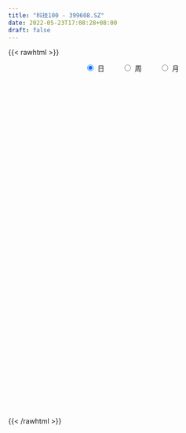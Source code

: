 ```yaml
---
title: "科技100 - 399608.SZ"
date: 2022-05-23T17:08:28+08:00
draft: false
---
```

{{< rawhtml >}}
    <div style="text-align: center">
        <label style="padding: 1rem;"><input style="margin-right: .5rem" type="radio" name="period" value="D" checked onclick="period_change(this)">日</label>
        <label style="padding: 1rem;"><input style="margin-right: .5rem" type="radio" name="period" value="W" onclick="period_change(this)">周</label>
        <label style="padding: 1rem;"><input style="margin-right: .5rem" type="radio" name="period" value="M" onclick="period_change(this)">月</label>
    </div>
    <div id="chart" style="height: 700px;"></div> 
    <script type="text/javascript">
        const D_v = [17432109.0,20133910.0,23857866.0,24331304.0,18355741.0,20067750.0,21019136.0,20124654.0,20890415.0,25477826.0,24955321.0,25013335.0,23672317.0,24992573.0,25495279.0,22574800.0,20556025.0,22912960.0,23268057.0,24274151.0,20183966.0,26055964.0,27367422.0,26490268.0,25360348.0,23695622.0,25162713.0,25689130.0,22319074.0,27236359.0,24985241.0,28211933.0,26167016.0,24099712.0,23181204.0,25266426.0,24711624.0,23245952.0,25457547.0,26889134.0,30025585.0,26912898.0,34297263.0,29423101.0,26092650.0,25229875.0,25521191.0,25456278.0,22100047.0,30682472.0,30330197.0,29917849.0,32512175.0,34875857.0,29678663.0,30563973.0,29945385.0,33439646.0,34892824.0,30536453.0,31622895.0,27793492.0,24840501.0,26546936.0,25843108.0,26928313.0,27851137.0,23640043.0,26765195.0,24758543.0,23076424.0,26443121.0,27849025.0,26859633.0,23758621.0,24662040.0,26090417.0,31559401.0,30350792.0,32940946.0,28904113.0,32414281.0,33015283.0,30973558.0,40796463.0,32231111.0,29570292.0,32576772.0,30544531.0,26495053.0,27710664.0,23277780.0,23553353.0,27755909.0,24686167.0,27921683.0,23762238.0,23113986.0,19550637.0,22002057.0,20249804.0,22561740.0,18548107.0,16337433.0,20176174.0,19194039.0,18297156.0,19127067.0,17930518.0,18201347.0,19232154.0,23818606.0,23446943.0,21064198.0,25099698.0,25983121.0,27529060.0,20422920.0,22032647.0,28975564.0,25180067.0,23342785.0,26434915.0,28116414.0,27288380.0,27520283.0,27979285.0,25377084.0,25800486.0,25797347.0,29289643.0,28266038.0,26525071.0,24778541.0,23789367.0,24870843.0,26799594.0,26763774.0,27003939.0,23538588.0,25652858.0,22581647.0,21225022.0,26679100.0,24950683.0,28250454.0,24006283.0,23528974.0,22185988.0,22688769.0,22847263.0,18261427.0,20533292.0,21048003.0,21451566.0,17581496.0,20320237.0,18628581.0,20472056.0,19393854.0,24498092.0,26084741.0,21995538.0,21646531.0,20360289.0,19661469.0,21210730.0,21327627.0,23069517.0,25408034.0,25187245.0,22332505.0,22468512.0,21247031.0,19201924.0,21004445.0,16706893.0,19493523.0,17128695.0,18297837.0,18107006.0,19352737.0,18765279.0,20004179.0,20741507.0,17318489.0,15533399.0,17205947.0,15198296.0,20985686.0,21928292.0,22114420.0,27831589.0,21712649.0,18659695.0,19022373.0,15153792.0,16995878.0,18376613.0,21351494.0,21681369.0,26181929.0,22992558.0,24109486.0,22165158.0,26395616.0,31679029.0,30104911.0,20285504.0,22950671.0,17532505.0,17197244.0,16661847.0,16300221.0,15353244.0,16454732.0,19070084.0,16569536.0,16194763.0,15917774.0,16785984.0,17128336.0,19061464.0,17649101.0,14496173.0,16131072.0,15259842.0,15383070.0,17145435.0,18247479.0,21400892.0,20780687.0,25761288.0,23743205.0,26808728.0,23049023.0,28179024.0,23886830.0,19439167.0,15755319.0,21545367.0,28344362.0,18051226.0,17395505.0,16926401.0,17610613.0,17689755.0,17781973.0,23387435.0,20070286.0]
const D_histogram = [0.0,-1.1024756695,5.7000911839,14.4138064476,18.1200645155,22.7487842837,26.1403458267,23.5739751229,23.0377627854,28.2689657681,28.2686195283,28.0738466396,25.9380089108,27.5812650346,26.3630543858,19.0209098979,9.5368627493,4.4468928427,1.1620403299,-2.8097517821,-5.1447443944,-1.9671876347,-1.1038999134,-2.1990826268,-13.203516359,-13.7594152489,-9.4600996173,-3.8237514307,-1.1951313449,3.9544634228,5.5652805139,10.0312435089,15.1256626434,13.8782929131,16.4754489336,11.8274269346,0.7518564998,-4.2324308728,-8.5465054074,-4.2398165231,-0.4119390064,-0.8256532163,7.0456799933,8.2047052747,4.3371045345,3.686004208,-2.3578406949,-6.5818330281,-7.2721056728,-0.0921349195,4.0134703455,2.5637568625,-4.542511384,-19.9337626024,-29.9748302917,-22.4377695305,-18.1177875252,-8.206861375,-5.9333114077,4.728674826,8.9458930028,8.3185037114,5.7051023315,4.1045953222,1.4175338236,-3.5360384532,-11.0853483099,-20.2174911226,-32.5298866694,-37.4800333675,-35.4360407134,-36.2562920899,-27.6216899842,-18.2799340343,-10.9015903821,-10.1181164633,-8.3494349327,-5.4357691219,-7.2686921827,-10.5912645134,-14.4515816215,-19.9836419516,-13.4623013849,-4.8965366246,0.3619656866,2.0091442544,3.6750626952,2.3686330522,1.7567144649,-0.2873619494,-8.1231408891,-9.7385258412,-12.0069835538,-10.505304966,-7.5549403838,-6.3991303236,-6.5620653223,-11.1122325055,-8.390280197,-6.3918883732,-5.0474203257,-9.646583921,-6.368595961,-2.5668693104,4.4244315769,8.1385043458,12.5105711647,15.6539561734,15.0642920442,15.2418490434,18.7358253024,20.7253567003,19.1145413958,13.8994614019,12.7022061118,11.5610649166,9.5916911486,6.7878830739,8.8097157249,7.9010707298,8.2917169291,11.0712991943,12.581703401,14.7022633542,16.8683656162,14.3879516783,9.5859277437,8.743434917,4.9110420443,4.6163592146,9.7738145221,10.8481862994,8.6507305941,5.6958535622,2.7973809823,2.534083588,2.9964288889,-0.1315597809,-3.7912255852,-5.0918059716,-9.3754554297,-13.9684450627,-11.0432656735,-5.492791194,-2.6794881608,0.5533735521,2.2950230574,0.7508325201,0.2471177391,-6.188774466,-17.5561449535,-22.7581020199,-23.2442787892,-22.2797197724,-23.8259400067,-23.4949064259,-18.0041191513,-16.6494269703,-11.9000896473,-7.3610936456,-7.1018133767,-15.6999632145,-22.5690716162,-28.4352677447,-30.2439407877,-32.5485019918,-26.6716355825,-26.2331484282,-22.7500125018,-13.8037811943,-6.5041602777,-6.2931624456,-6.9522909632,-9.2471721857,-8.1389440147,-13.2006878566,-13.0032834531,-20.4424539792,-25.7830151139,-24.555950257,-25.7345355284,-20.1131896054,-17.7652984702,-19.6575136925,-21.7152609592,-14.61336256,-8.0551709244,-0.2579707342,5.2153477896,10.5602945023,11.8721218602,21.1394227824,22.4300907387,26.9511196764,30.6573513142,32.1936494217,29.6780887787,22.7203899012,14.6162811544,1.332038632,-11.285757962,-19.9636988069,-18.5548169299,-14.7110368596,-17.5040588442,-25.1071881807,-18.0015338336,-6.664073226,1.8431806601,9.6111769543,12.1759802467,16.0194120714,16.7232402547,11.558626068,5.3903365502,1.3069810638,6.0860316259,5.4299411482,6.9801521039,6.2810682222,2.3701584276,0.3803878715,-10.8368296921,-11.9588037079,-15.7289213551,-14.9595688517,-13.8126018691,-7.8860831076,-4.1640204354,-5.3021643629,-10.5708877552,-14.4685766792,-26.9978136359,-35.1374069351,-27.0744948017,-19.3444179737,-2.4455203095,9.354577136,12.3795140606,14.5460710272,19.9675335899,28.2203850219,33.0560101772,35.8677132473,35.32649311,37.0328811505,37.3414354424,38.1407218938,40.6359860856,41.0557950434]
const D_fast = [0.0,-1.3780945869,6.8494950625,19.1666619382,27.4029361349,37.7188519741,47.6454999737,50.9726230507,56.1958514095,68.4942958342,75.5611044765,82.3847932477,86.7334577466,95.272030129,100.6445830767,98.0576660633,90.9578346019,86.979587906,83.9852454758,79.3110154182,75.6898367073,78.3755965583,78.9629093012,77.3179559312,63.0126431093,59.0168904071,60.9511811344,65.6315914633,67.9614287129,74.0996393362,77.1017765558,84.0755504281,92.9513852234,95.1735887214,101.8896069752,100.19844171,89.3108354,83.2684403093,76.8177394228,80.0644741764,83.7893669414,83.1692394275,92.8019926354,96.0121942355,93.2288696289,93.4992703544,86.8659652778,80.9965146875,78.4882156247,85.645152648,90.7541254994,89.945351232,81.7034551395,61.3287632706,43.7939880084,45.7216063869,45.5121415109,53.3713523174,54.1615744328,66.005729373,72.4594208005,73.9116574369,72.7245316399,72.1501734612,69.8174954184,63.9799135284,53.6592665942,39.4727510008,19.0278837867,4.7077287466,-2.1072887776,-11.9916131765,-10.2624335669,-5.4906611255,-0.8377150689,-2.5837702659,-2.9024474685,-1.3477239381,-4.9978200447,-10.9682085037,-18.4414210172,-28.9693918352,-25.8136266147,-18.4719960105,-13.1230022777,-10.9735376463,-8.3888535317,-9.1031249116,-9.2758648827,-11.3917817844,-21.2583459463,-25.3083623587,-30.5785659598,-31.7032136135,-30.6415841272,-31.0855566479,-32.8890079772,-40.2172332868,-39.5928510275,-39.192431297,-39.1098183309,-46.1206279065,-44.4347889368,-41.2747796137,-33.1773708322,-27.4286719768,-19.9289623667,-12.8720883148,-9.6956794328,-5.7076601729,2.4702724117,9.6411429847,12.8089630292,11.0687483857,13.0470446236,14.7961696575,15.2247186766,14.1178813705,18.3421429527,19.4087656401,21.8723410716,27.4197481354,32.0755781924,37.8717039841,44.2548976502,45.3714716319,42.9659296331,44.3092955357,41.7046631741,42.564070148,50.1649790861,53.9513974382,53.9166243815,52.3857107401,50.1865834058,50.5568069085,51.7682594316,48.6073808166,43.999908616,41.4263767368,34.7988634212,26.7137625225,26.8781254934,31.0554021743,33.1988331673,36.5700382682,38.885443538,37.5289611306,37.0870257844,29.1039399628,13.347533237,2.4560506656,-3.8411958011,-8.4465667274,-15.9492719633,-21.491964989,-20.5022075022,-23.3098720638,-21.5355571526,-18.8368345623,-20.3530076376,-32.8761482791,-45.3875245848,-58.3625376495,-67.7321958894,-78.1738825914,-78.9649250777,-85.0847250305,-87.2890922296,-81.7938062206,-76.1202253734,-77.4825181527,-79.8797194111,-84.4863936801,-85.4129015127,-93.7748173187,-96.8282337785,-109.3780177994,-121.1643327126,-126.07625542,-133.6884745734,-133.0954260517,-135.1888595342,-141.9954531796,-149.482015686,-146.0334579268,-141.4890590223,-133.7563515157,-126.9791960445,-118.9941757062,-114.7143178832,-100.1621612654,-93.2639706245,-82.0051617677,-70.6345923013,-61.0498818384,-56.1459202868,-57.4235216889,-61.8735601471,-74.8247930115,-90.264029096,-103.9328946427,-107.1627169981,-106.9966961426,-114.1657328383,-128.04565922,-125.4403883313,-115.7689460302,-106.800896979,-96.6301064464,-91.0213080923,-83.1730232497,-78.2883850027,-80.5633426724,-85.3840480527,-89.1406582731,-82.8400998045,-82.1387049951,-78.8434560135,-77.9722728397,-81.2906430273,-83.1853166156,-97.1117416022,-101.223416545,-108.925764531,-111.8963042405,-114.2024877252,-110.2474897406,-107.5664321773,-110.0301171954,-117.9415625265,-125.4563956204,-144.735085986,-161.659031019,-160.364742586,-157.4707702515,-141.1832526646,-127.0445109351,-120.9246954953,-115.1216207719,-104.7082748117,-89.4003271243,-76.3006994247,-64.5220680427,-56.2316649025,-45.2670565744,-35.6231434218,-25.288676497,-12.6344157838,-1.9506580651]
const D_slow = [0.0,-0.2756189174,1.1494038786,4.7528554905,9.2828716194,14.9700676903,21.505154147,27.3986479277,33.1580886241,40.2253300661,47.2924849482,54.3109466081,60.7954488358,67.6907650944,74.2815286909,79.0367561654,81.4209718527,82.5326950633,82.8232051458,82.1207672003,80.8345811017,80.342784193,80.0668092147,79.517038558,76.2161594682,72.776305656,70.4112807517,69.455342894,69.1565600578,70.1451759135,71.5364960419,74.0443069192,77.82572258,81.2952958083,85.4141580417,88.3710147753,88.5589789003,87.5008711821,85.3642448302,84.3042906995,84.2013059479,83.9948926438,85.7563126421,87.8074889608,88.8917650944,89.8132661464,89.2238059727,87.5783477157,85.7603212975,85.7372875676,86.7406551539,87.3815943696,86.2459665236,81.262525873,73.7688183,68.1593759174,63.6299290361,61.5782136924,60.0948858404,61.277054547,63.5135277977,65.5931537255,67.0194293084,68.0455781389,68.3999615948,67.5159519815,64.7446149041,59.6902421234,51.5577704561,42.1877621142,33.3287519358,24.2646789134,17.3592564173,12.7892729087,10.0638753132,7.5343461974,5.4469874642,4.0880451837,2.2708721381,-0.3769439903,-3.9898393957,-8.9857498836,-12.3513252298,-13.5754593859,-13.4849679643,-12.9826819007,-12.0639162269,-11.4717579638,-11.0325793476,-11.104419835,-13.1352050573,-15.5698365175,-18.571582406,-21.1979086475,-23.0866437434,-24.6864263243,-26.3269426549,-29.1050007813,-31.2025708305,-32.8005429238,-34.0623980052,-36.4740439855,-38.0661929757,-38.7079103033,-37.6018024091,-35.5671763226,-32.4395335315,-28.5260444881,-24.7599714771,-20.9495092162,-16.2655528906,-11.0842137156,-6.3055783666,-2.8307130161,0.3448385118,3.2351047409,5.6330275281,7.3299982966,9.5324272278,11.5076949102,13.5806241425,16.3484489411,19.4938747914,23.1694406299,27.386532034,30.9835199536,33.3800018895,35.5658606187,36.7936211298,37.9477109334,40.391164564,43.1032111388,45.2658937874,46.6898571779,47.3892024235,48.0227233205,48.7718305427,48.7389405975,47.7911342012,46.5181827083,44.1743188509,40.6822075852,37.9213911669,36.5481933683,35.8783213281,36.0166647162,36.5904204805,36.7781286105,36.8399080453,35.2927144288,30.9036781904,25.2141526855,19.4030829882,13.8331530451,7.8766680434,2.0029414369,-2.4980883509,-6.6604450935,-9.6354675053,-11.4757409167,-13.2511942609,-17.1761850645,-22.8184529686,-29.9272699048,-37.4882551017,-45.6253805996,-52.2932894952,-58.8515766023,-64.5390797277,-67.9900250263,-69.6160650957,-71.1893557071,-72.9274284479,-75.2392214943,-77.273957498,-80.5741294622,-83.8249503254,-88.9355638202,-95.3813175987,-101.520305163,-107.9539390451,-112.9822364464,-117.4235610639,-122.3379394871,-127.7667547269,-131.4200953669,-133.433888098,-133.4983807815,-132.1945438341,-129.5544702085,-126.5864397435,-121.3015840479,-115.6940613632,-108.9562814441,-101.2919436155,-93.2435312601,-85.8240090654,-80.1439115901,-76.4898413015,-76.1568316435,-78.978271134,-83.9691958357,-88.6079000682,-92.2856592831,-96.6616739941,-102.9384710393,-107.4388544977,-109.1048728042,-108.6440776392,-106.2412834006,-103.1972883389,-99.1924353211,-95.0116252574,-92.1219687404,-90.7743846029,-90.4476393369,-88.9261314304,-87.5686461434,-85.8236081174,-84.2533410619,-83.660801455,-83.5657044871,-86.2749119101,-89.2646128371,-93.1968431759,-96.9367353888,-100.3898858561,-102.361406633,-103.4024117418,-104.7279528325,-107.3706747713,-110.9878189411,-117.7372723501,-126.5216240839,-133.2902477843,-138.1263522777,-138.7377323551,-136.3990880711,-133.3042095559,-129.6676917991,-124.6758084016,-117.6207121462,-109.3567096019,-100.38978129,-91.5581580125,-82.2999377249,-72.9645788643,-63.4293983908,-53.2704018694,-43.0064531086]
const D_data = [['2021-05-12', 3644.3414, 3703.3765, 3632.5501, 3706.3879],['2021-05-13', 3657.2526, 3686.1011, 3654.4788, 3714.4594],['2021-05-14', 3698.6216, 3802.5778, 3684.0768, 3807.1003],['2021-05-17', 3816.2578, 3877.1541, 3816.2578, 3901.5291],['2021-05-18', 3871.1617, 3862.1676, 3837.8856, 3883.5913],['2021-05-19', 3852.4762, 3914.5077, 3847.8092, 3931.4459],['2021-05-20', 3903.2968, 3943.0167, 3902.9576, 3959.6472],['2021-05-21', 3961.9637, 3894.0372, 3886.3874, 3972.9169],['2021-05-24', 3908.3971, 3934.1188, 3877.5486, 3934.1188],['2021-05-25', 3948.0592, 4045.017, 3942.6842, 4050.107],['2021-05-26', 4051.7354, 4022.6011, 4018.6005, 4054.8328],['2021-05-27', 4016.0577, 4049.5292, 3994.7315, 4061.7739],['2021-05-28', 4048.576, 4048.7937, 4023.3958, 4100.3713],['2021-05-31', 4054.2502, 4125.5112, 4054.2502, 4125.5112],['2021-06-01', 4112.2632, 4122.6093, 4061.7995, 4139.4225],['2021-06-02', 4131.603, 4051.7921, 4032.2033, 4137.3301],['2021-06-03', 4051.3025, 4002.2061, 4000.9918, 4072.931],['2021-06-04', 3986.3, 4035.0604, 3974.5551, 4080.1628],['2021-06-07', 4050.8475, 4049.0219, 4010.2561, 4054.2458],['2021-06-08', 4060.398, 4031.8337, 4004.0017, 4100.9896],['2021-06-09', 4029.0682, 4043.6774, 4009.5645, 4048.3807],['2021-06-10', 4043.8278, 4123.7233, 4041.6105, 4136.2622],['2021-06-11', 4138.505, 4115.9042, 4089.6467, 4147.8406],['2021-06-15', 4121.056, 4100.7957, 4058.7017, 4134.5263],['2021-06-16', 4092.5558, 3948.6696, 3947.7852, 4093.3529],['2021-06-17', 3949.8947, 4048.0804, 3949.414, 4048.7549],['2021-06-18', 4076.9453, 4120.0031, 4076.9453, 4142.1498],['2021-06-21', 4127.6689, 4168.3852, 4097.8335, 4195.6609],['2021-06-22', 4179.8124, 4160.999, 4111.355, 4182.6916],['2021-06-23', 4168.4982, 4224.7723, 4150.3916, 4250.7792],['2021-06-24', 4238.1547, 4212.7059, 4194.146, 4242.9949],['2021-06-25', 4219.3229, 4281.6564, 4215.4528, 4294.7813],['2021-06-28', 4290.2804, 4336.4397, 4272.3178, 4343.5665],['2021-06-29', 4342.3767, 4290.402, 4282.4078, 4350.1075],['2021-06-30', 4301.3958, 4366.3631, 4280.7509, 4367.2967],['2021-07-01', 4384.4724, 4293.7579, 4284.25, 4384.4925],['2021-07-02', 4264.1764, 4188.1977, 4183.6062, 4264.1764],['2021-07-05', 4195.5854, 4232.1425, 4187.9956, 4257.062],['2021-07-06', 4248.4287, 4222.5188, 4153.3585, 4273.4444],['2021-07-07', 4182.6444, 4337.548, 4169.0525, 4349.0547],['2021-07-08', 4350.9739, 4363.7924, 4349.0577, 4409.7016],['2021-07-09', 4340.3882, 4331.4048, 4248.4761, 4346.4568],['2021-07-12', 4376.295, 4470.1301, 4331.3374, 4489.5544],['2021-07-13', 4454.7314, 4429.0223, 4393.213, 4476.9935],['2021-07-14', 4408.1254, 4376.3186, 4363.511, 4436.7129],['2021-07-15', 4357.087, 4420.3629, 4329.2804, 4423.5903],['2021-07-16', 4418.4035, 4347.911, 4341.8164, 4418.4035],['2021-07-19', 4333.5566, 4351.8912, 4310.1618, 4388.9956],['2021-07-20', 4323.6551, 4389.6652, 4321.4412, 4393.1755],['2021-07-21', 4417.7239, 4515.2302, 4410.3391, 4548.5559],['2021-07-22', 4544.346, 4521.2185, 4478.053, 4554.2922],['2021-07-23', 4520.1846, 4473.8674, 4450.9009, 4524.5535],['2021-07-26', 4482.4188, 4391.342, 4300.379, 4491.5948],['2021-07-27', 4394.7229, 4228.5498, 4228.5498, 4431.7716],['2021-07-28', 4168.2024, 4217.6087, 4088.0807, 4274.9316],['2021-07-29', 4324.0346, 4420.2456, 4289.7224, 4434.8641],['2021-07-30', 4406.5168, 4405.2195, 4352.4344, 4433.5248],['2021-08-02', 4423.006, 4512.2993, 4418.9539, 4512.2993],['2021-08-03', 4518.1954, 4452.6411, 4429.1736, 4528.1739],['2021-08-04', 4448.3717, 4601.0923, 4448.3717, 4601.0923],['2021-08-05', 4582.8675, 4575.0968, 4543.4402, 4610.4703],['2021-08-06', 4590.6315, 4540.2685, 4496.2468, 4602.8608],['2021-08-09', 4504.9837, 4521.6828, 4455.9577, 4535.0472],['2021-08-10', 4518.8068, 4536.5313, 4477.5921, 4562.9956],['2021-08-11', 4529.2507, 4523.2377, 4491.8928, 4555.4274],['2021-08-12', 4499.6738, 4482.9436, 4471.2026, 4532.2711],['2021-08-13', 4466.7334, 4420.0403, 4405.2909, 4509.637],['2021-08-16', 4400.9858, 4351.2313, 4338.8217, 4414.2829],['2021-08-17', 4347.6735, 4239.9111, 4222.4441, 4371.7235],['2021-08-18', 4255.1302, 4263.9138, 4225.6743, 4285.2701],['2021-08-19', 4265.2427, 4319.7996, 4253.1487, 4347.7238],['2021-08-20', 4308.0489, 4262.5247, 4215.8813, 4341.5487],['2021-08-23', 4270.9376, 4379.5663, 4250.3911, 4386.4084],['2021-08-24', 4382.5879, 4420.9348, 4349.4774, 4442.3783],['2021-08-25', 4429.031, 4431.6128, 4384.2543, 4438.9365],['2021-08-26', 4432.7197, 4363.9065, 4361.2279, 4441.4615],['2021-08-27', 4361.8278, 4376.6913, 4358.5778, 4416.0578],['2021-08-30', 4382.9803, 4398.8961, 4366.5808, 4435.6648],['2021-08-31', 4394.809, 4337.6774, 4287.283, 4394.809],['2021-09-01', 4348.3084, 4297.9695, 4199.8175, 4348.3084],['2021-09-02', 4287.8195, 4261.3583, 4248.2023, 4312.6699],['2021-09-03', 4268.735, 4200.1458, 4179.6533, 4278.6557],['2021-09-06', 4204.1655, 4338.9668, 4193.2741, 4345.942],['2021-09-07', 4343.4898, 4396.3176, 4323.4118, 4405.7186],['2021-09-08', 4404.4343, 4388.6269, 4366.9791, 4436.1244],['2021-09-09', 4383.8122, 4361.1625, 4309.4951, 4399.8328],['2021-09-10', 4360.8954, 4370.8849, 4328.5529, 4396.6587],['2021-09-13', 4378.3354, 4335.3473, 4326.9868, 4390.8203],['2021-09-14', 4337.7506, 4338.8966, 4324.4495, 4407.6638],['2021-09-15', 4335.425, 4312.7435, 4288.5417, 4335.425],['2021-09-16', 4311.1819, 4208.213, 4204.8257, 4312.1813],['2021-09-17', 4203.5987, 4251.31, 4176.4152, 4264.2788],['2021-09-22', 4196.9071, 4221.4057, 4187.2895, 4242.6906],['2021-09-23', 4255.1336, 4254.7, 4229.9987, 4271.7397],['2021-09-24', 4250.8889, 4274.5249, 4222.1902, 4316.8084],['2021-09-27', 4297.805, 4254.1553, 4223.3995, 4334.2967],['2021-09-28', 4244.1395, 4231.4674, 4218.2212, 4299.9996],['2021-09-29', 4191.0089, 4152.6169, 4129.4784, 4204.2272],['2021-09-30', 4173.8344, 4226.6723, 4164.3098, 4235.9508],['2021-10-08', 4269.6477, 4219.9034, 4198.1834, 4281.2745],['2021-10-11', 4223.9825, 4211.4074, 4205.2209, 4267.7463],['2021-10-12', 4203.0851, 4117.1234, 4075.3614, 4203.0851],['2021-10-13', 4125.5649, 4200.5241, 4117.4958, 4205.4912],['2021-10-14', 4209.2614, 4217.2319, 4197.7814, 4247.1538],['2021-10-15', 4217.4835, 4281.8065, 4189.9773, 4288.4019],['2021-10-18', 4285.4919, 4269.6028, 4214.8506, 4285.4919],['2021-10-19', 4285.6348, 4303.2382, 4269.1518, 4312.5462],['2021-10-20', 4304.0958, 4315.1963, 4304.0958, 4354.2863],['2021-10-21', 4314.5608, 4283.8674, 4254.7255, 4318.3561],['2021-10-22', 4290.746, 4301.2781, 4271.0992, 4326.2744],['2021-10-25', 4305.3992, 4363.8109, 4300.6112, 4364.8673],['2021-10-26', 4392.9609, 4373.7368, 4361.6011, 4405.0651],['2021-10-27', 4372.8856, 4344.3968, 4328.4879, 4374.8669],['2021-10-28', 4325.159, 4293.2993, 4275.8439, 4353.3851],['2021-10-29', 4274.8322, 4336.7713, 4248.5651, 4340.6849],['2021-11-01', 4325.7653, 4341.132, 4303.4158, 4370.7459],['2021-11-02', 4344.4405, 4331.439, 4292.7878, 4381.8896],['2021-11-03', 4339.279, 4315.53, 4284.6546, 4362.5689],['2021-11-04', 4354.4422, 4381.3717, 4352.0202, 4393.2363],['2021-11-05', 4382.5663, 4355.8746, 4355.8746, 4403.2161],['2021-11-08', 4351.6843, 4379.0542, 4330.6429, 4385.6364],['2021-11-09', 4387.1568, 4427.5237, 4378.0289, 4431.589],['2021-11-10', 4411.9333, 4435.3215, 4360.797, 4437.4362],['2021-11-11', 4431.8346, 4466.8354, 4424.0932, 4472.3976],['2021-11-12', 4472.6237, 4495.3373, 4464.4165, 4500.7708],['2021-11-15', 4501.8147, 4452.9644, 4437.3488, 4504.3947],['2021-11-16', 4448.4114, 4418.3245, 4412.0967, 4470.6541],['2021-11-17', 4446.644, 4464.9284, 4425.9127, 4464.9284],['2021-11-18', 4455.5977, 4425.4136, 4412.3663, 4455.5977],['2021-11-19', 4427.5227, 4467.7259, 4422.6449, 4477.8152],['2021-11-22', 4485.7774, 4560.6487, 4482.8285, 4561.6974],['2021-11-23', 4547.6642, 4540.6288, 4530.9081, 4557.9951],['2021-11-24', 4536.9772, 4510.7122, 4505.1619, 4550.4405],['2021-11-25', 4512.7549, 4499.565, 4489.747, 4519.0585],['2021-11-26', 4493.7485, 4494.5168, 4480.4297, 4528.55],['2021-11-29', 4461.4678, 4527.9259, 4461.3193, 4528.1548],['2021-11-30', 4535.6084, 4546.6986, 4512.903, 4554.2139],['2021-12-01', 4540.0427, 4502.572, 4489.3503, 4544.0651],['2021-12-02', 4495.0829, 4482.8023, 4470.9741, 4516.8271],['2021-12-03', 4482.4373, 4502.0789, 4466.6128, 4502.0789],['2021-12-06', 4489.0119, 4450.1921, 4445.359, 4531.4144],['2021-12-07', 4480.5482, 4418.9025, 4380.4518, 4483.2854],['2021-12-08', 4438.4466, 4504.1864, 4438.4466, 4504.2022],['2021-12-09', 4499.8527, 4558.777, 4495.9132, 4575.2499],['2021-12-10', 4532.1569, 4549.0561, 4514.9887, 4558.3362],['2021-12-13', 4558.2931, 4575.0077, 4546.6842, 4595.8532],['2021-12-14', 4566.8577, 4576.1472, 4559.9517, 4585.0599],['2021-12-15', 4566.7357, 4541.9572, 4537.0247, 4586.565],['2021-12-16', 4552.2047, 4555.1011, 4523.7502, 4560.2534],['2021-12-17', 4541.5747, 4464.666, 4464.666, 4542.1057],['2021-12-20', 4450.6984, 4349.7112, 4341.6116, 4470.3148],['2021-12-21', 4351.5658, 4369.8359, 4320.7, 4379.0632],['2021-12-22', 4382.3645, 4398.2162, 4371.0788, 4416.8632],['2021-12-23', 4404.2782, 4401.7838, 4387.078, 4420.6068],['2021-12-24', 4407.0729, 4351.7567, 4332.7136, 4414.4877],['2021-12-27', 4350.5583, 4353.6839, 4331.3308, 4382.7652],['2021-12-28', 4365.2857, 4417.4581, 4344.6297, 4417.4581],['2021-12-29', 4415.5042, 4369.6123, 4366.8225, 4421.6319],['2021-12-30', 4369.7632, 4416.0999, 4368.2633, 4440.0718],['2021-12-31', 4440.5902, 4429.4275, 4411.07, 4447.6413],['2022-01-04', 4462.0875, 4381.2249, 4361.9164, 4465.1475],['2022-01-05', 4365.1856, 4236.2218, 4218.5373, 4375.8605],['2022-01-06', 4207.8478, 4197.6813, 4153.0835, 4225.7042],['2022-01-07', 4206.5015, 4151.4259, 4146.7967, 4212.14],['2022-01-10', 4134.7072, 4153.0662, 4093.0395, 4175.8394],['2022-01-11', 4155.0604, 4104.5196, 4095.4011, 4167.7708],['2022-01-12', 4140.4524, 4185.9879, 4128.3784, 4186.3118],['2022-01-13', 4193.3599, 4105.7603, 4105.6609, 4193.3599],['2022-01-14', 4077.1683, 4126.0772, 4074.2179, 4141.0397],['2022-01-17', 4124.1721, 4204.1447, 4124.1721, 4207.7686],['2022-01-18', 4203.3873, 4209.6107, 4173.8361, 4255.066],['2022-01-19', 4205.2548, 4125.9364, 4097.2872, 4211.6688],['2022-01-20', 4127.9614, 4098.1965, 4086.7916, 4152.8038],['2022-01-21', 4088.3998, 4052.5811, 4043.7134, 4097.876],['2022-01-24', 4028.1043, 4074.1413, 4019.0601, 4095.0041],['2022-01-25', 4051.3218, 3966.2165, 3966.2165, 4080.9239],['2022-01-26', 3992.1054, 3996.6693, 3937.0796, 4012.3906],['2022-01-27', 3984.9867, 3855.5051, 3853.7481, 3990.3455],['2022-01-28', 3885.0368, 3815.3866, 3797.5341, 3896.4254],['2022-02-07', 3900.7539, 3852.2614, 3838.6071, 3937.0691],['2022-02-08', 3842.5304, 3787.068, 3711.9713, 3842.5304],['2022-02-09', 3794.2743, 3850.1668, 3759.1844, 3854.5228],['2022-02-10', 3859.956, 3799.0859, 3774.5524, 3860.807],['2022-02-11', 3771.4481, 3715.0082, 3708.4355, 3797.7892],['2022-02-14', 3689.001, 3667.7242, 3640.182, 3733.8029],['2022-02-15', 3669.9285, 3763.1285, 3669.1702, 3763.9728],['2022-02-16', 3784.5306, 3765.3641, 3756.6247, 3790.7684],['2022-02-17', 3760.9339, 3797.4539, 3749.2868, 3826.7291],['2022-02-18', 3767.3796, 3787.3561, 3760.628, 3793.5968],['2022-02-21', 3789.9783, 3802.7528, 3780.0612, 3811.5453],['2022-02-22', 3775.9813, 3760.9804, 3732.0743, 3775.9813],['2022-02-23', 3777.7192, 3884.98, 3777.7192, 3886.4449],['2022-02-24', 3857.3848, 3814.2219, 3761.6445, 3900.0108],['2022-02-25', 3863.2406, 3874.2856, 3863.2406, 3917.3578],['2022-02-28', 3866.6412, 3894.5312, 3835.4823, 3894.5312],['2022-03-01', 3915.5632, 3892.9165, 3871.2348, 3921.6647],['2022-03-02', 3872.3908, 3851.5342, 3815.5277, 3872.3908],['2022-03-03', 3866.4152, 3779.3338, 3775.5201, 3869.2],['2022-03-04', 3738.946, 3727.8939, 3711.3769, 3789.1111],['2022-03-07', 3702.61, 3600.4076, 3584.8286, 3702.61],['2022-03-08', 3606.4793, 3523.3761, 3494.9286, 3629.0108],['2022-03-09', 3542.8858, 3490.7676, 3337.5283, 3555.3441],['2022-03-10', 3584.0264, 3569.6797, 3548.3928, 3606.6785],['2022-03-11', 3505.6458, 3588.1734, 3456.9405, 3591.8352],['2022-03-14', 3557.4909, 3481.3886, 3480.6811, 3572.7958],['2022-03-15', 3437.6332, 3361.4946, 3361.4946, 3514.8568],['2022-03-16', 3433.5513, 3512.182, 3304.5234, 3522.7925],['2022-03-17', 3580.5193, 3589.9129, 3566.6048, 3655.2155],['2022-03-18', 3573.2165, 3590.808, 3529.1617, 3598.1211],['2022-03-21', 3609.4816, 3614.9698, 3576.8713, 3646.8],['2022-03-22', 3605.8156, 3571.5841, 3558.4368, 3609.3883],['2022-03-23', 3593.2912, 3601.8785, 3564.6603, 3623.9938],['2022-03-24', 3577.2464, 3574.1477, 3527.9014, 3602.0276],['2022-03-25', 3576.3665, 3486.4713, 3486.4713, 3585.6872],['2022-03-28', 3452.8812, 3436.8746, 3419.1144, 3470.8897],['2022-03-29', 3452.0829, 3424.9313, 3405.0349, 3477.6723],['2022-03-30', 3447.3117, 3528.0742, 3435.1965, 3528.0742],['2022-03-31', 3509.8202, 3463.1519, 3457.5615, 3509.8202],['2022-04-01', 3440.3379, 3485.8374, 3434.3311, 3514.2766],['2022-04-06', 3492.2265, 3453.1309, 3431.6238, 3492.2265],['2022-04-07', 3434.7466, 3391.8376, 3391.8376, 3464.0157],['2022-04-08', 3405.0729, 3389.0647, 3350.043, 3421.6292],['2022-04-11', 3366.274, 3221.2118, 3214.7159, 3366.274],['2022-04-12', 3217.5051, 3292.5733, 3196.9248, 3292.5733],['2022-04-13', 3263.5038, 3221.9409, 3220.4976, 3273.1587],['2022-04-14', 3259.2837, 3244.7903, 3218.6369, 3268.4704],['2022-04-15', 3217.6609, 3229.0704, 3191.8839, 3253.6815],['2022-04-18', 3209.5042, 3284.9845, 3173.0886, 3288.2887],['2022-04-19', 3287.722, 3264.0001, 3255.011, 3320.7871],['2022-04-20', 3256.5186, 3191.4176, 3183.4503, 3264.5955],['2022-04-21', 3164.8073, 3100.7203, 3088.0544, 3200.9249],['2022-04-22', 3083.1591, 3067.3694, 3050.4575, 3101.4208],['2022-04-25', 3007.8091, 2881.5813, 2881.5813, 3012.4131],['2022-04-26', 2893.0588, 2838.0954, 2833.1772, 2941.1325],['2022-04-27', 2805.5145, 2997.4434, 2804.5776, 3000.9927],['2022-04-28', 2986.3482, 2998.1004, 2968.7018, 3037.3101],['2022-04-29', 3030.7923, 3151.3573, 3011.003, 3160.8356],['2022-05-05', 3125.0388, 3148.4608, 3108.1997, 3183.657],['2022-05-06', 3061.0429, 3068.1652, 3055.0452, 3103.6651],['2022-05-09', 3042.1705, 3063.5306, 3041.3741, 3087.02],['2022-05-10', 3017.3523, 3120.6289, 3008.6677, 3131.4356],['2022-05-11', 3122.9005, 3195.2927, 3117.0437, 3272.3666],['2022-05-12', 3167.6867, 3196.3885, 3164.2358, 3225.0186],['2022-05-13', 3218.7381, 3204.4849, 3176.8281, 3232.1027],['2022-05-16', 3233.3165, 3183.5106, 3177.1937, 3261.2514],['2022-05-17', 3181.6729, 3231.5031, 3173.6769, 3233.0172],['2022-05-18', 3239.139, 3238.2416, 3219.9441, 3268.6291],['2022-05-19', 3186.0293, 3267.9855, 3182.1752, 3267.9855],['2022-05-20', 3284.1196, 3321.5038, 3268.7045, 3322.7651],['2022-05-23', 3331.6362, 3329.3445, 3292.0094, 3335.2056]]
const W_v = [73197759.0,77567232.0,84475395.0,98523089.0,82406719.0,107408057.0,80662719.0,93300011.0,110611752.0,103760376.0,101137876.0,79690555.0,100929175.0,79076280.0,68530578.0,77916563.0,88394526.0,98429842.0,88585398.0,72084739.0,74755015.0,74042283.0,63804527.0,64154654.0,63185690.0,83346499.0,90635113.0,104038755.0,94179738.0,89363726.0,38763586.0,26682648.0,105895582.0,93134168.0,109585038.0,97674569.0,117278970.0,72295332.0,82850794.0,112705625.0,103079984.0,53371369.0,84333271.0,78940622.0,85068622.0,85760257.0,76407205.0,67464526.0,70832098.0,72761694.0,76868305.0,79719213.0,72541492.0,81295465.0,65295338.0,65496160.0,59037466.0,57596899.0,62102449.0,67321767.0,64929212.0,62801299.0,46697695.0,69062797.0,71747953.0,88491131.0,91810418.0,82180723.0,105167530.0,96558632.0,74077734.0,82319381.0,64369756.0,56027365.0,64881922.0,45611073.0,83756896.0,75443222.0,75586331.0,84723277.0,110881915.0,153757186.0,205201784.0,248303334.0,215238009.0,157473382.0,149276932.0,160752273.0,147587370.0,136946965.0,119123124.0,43748704.0,107989715.0,92321126.0,102564373.0,94767563.0,70316288.0,94708397.0,87525570.0,80812072.0,90983643.0,65761955.0,82316486.0,89672538.0,88363622.0,91609674.0,99935151.0,116980827.0,106704871.0,140098152.0,106860732.0,116090000.0,119837002.0,16544200.0,75414499.0,98485842.0,77064778.0,103258946.0,102482486.0,94664604.0,98266889.0,91072877.0,95699433.0,123007299.0,140138441.0,106415101.0,108398764.0,157620603.0,144093156.0,135907120.0,205572620.0,192176187.0,235703345.0,282369168.0,221405525.0,208954121.0,194015636.0,155178949.0,143889733.0,124725560.0,148279331.0,152490574.0,115564158.0,96676766.0,138199378.0,145415979.0,114551154.0,154014902.0,149797234.0,176042127.0,103098826.0,191159241.0,285817822.0,275788059.0,209798395.0,183576491.0,199452864.0,152371168.0,143102355.0,156057609.0,152377111.0,157488338.0,129183001.0,112103710.0,52662002.0,24219555.0,124107005.0,97826315.0,118512429.0,126722155.0,138980804.0,106812531.0,108573196.0,127679115.0,115571075.0,99888411.0,120783600.0,102646409.0,178543969.0,185202947.0,158925764.0,164971119.0,141774417.0,76908063.0,61137195.0,141107948.0,122745515.0,124682293.0,101046572.0,97243183.0,88846158.0,66933010.0,84692146.0,104912910.0,114872768.0,44226728.0,99473569.0,103898585.0,120009214.0,116531637.0,121149560.0,100708951.0,128441737.0,123425982.0,132531116.0,140564080.0,138486843.0,157576053.0,158285310.0,132009995.0,124683326.0,129219736.0,156169533.0,166586707.0,140604800.0,75995429.0,94348544.0,22002057.0,97873258.0,92750127.0,112661599.0,124943312.0,130362561.0,132474485.0,132648660.0,128976738.0,121089310.0,120660468.0,104141551.0,96396224.0,94224902.0,105629632.0,116643327.0,93535480.0,94527038.0,85997638.0,114572636.0,88208351.0,116316836.0,130630218.0,90642488.0,83642359.0,49832094.0,82597652.0,92957563.0,127541268.0,43325997.0,101091779.0,93396177.0,20070286.0]
const W_histogram = [0.0,-1.4960328205,-0.4940677788,-1.4189296683,-0.9340407953,7.2426841037,11.7420026217,18.9819126308,24.0910739612,25.8223661834,25.6951373981,25.5349400604,29.7189342822,26.984367769,24.2641074892,19.060672037,22.7204305928,14.8516783218,5.5669623964,-0.7737920501,-7.9159802265,-12.3515408642,-15.4467345306,-19.7507644227,-17.7994610046,-16.3836357798,-21.1074993242,-19.2610190527,-27.4682583886,-42.38386497,-42.9789176509,-37.0624146578,-22.8980049841,-5.922742388,2.2210842111,-2.9588206887,6.36034238,7.3101748466,7.580229223,2.6813562951,-1.4683571743,-1.6944617137,1.6431071871,3.9899264676,2.0960927215,-4.4247055806,-7.5852937091,-15.6941334196,-29.010019827,-31.7779386777,-39.4967690945,-34.0360813621,-29.2841522517,-25.4230366761,-33.9743180089,-33.1781262049,-35.8805107487,-33.3754093447,-29.0783035814,-26.0608703653,-26.8905237456,-21.1127457013,-16.1592869905,-26.7573881203,-32.8448331636,-32.9207105877,-21.3334473016,-14.679429629,-1.0111330289,1.1368705028,5.3714200277,9.5300358523,11.3425776772,8.2573458506,5.4195707351,4.9905583603,8.7067495866,12.3765121917,15.4135697874,19.0270108085,28.1445459326,42.9352289189,58.8062381149,71.1649032836,77.5389840429,80.5363018298,77.2632077003,79.1903284547,69.2682143081,62.7974123287,45.5849202732,28.9129420095,9.3106832916,-9.2256678653,-24.2465776007,-31.4646859857,-39.599403943,-39.8408954966,-30.3376520936,-22.9009988515,-13.525785427,-11.441221514,-9.4640115933,-2.6668262071,-0.8093203301,-5.3388913302,-0.9220635084,6.3676274464,10.2970914889,22.004827519,29.9085194248,33.7128181284,29.236207843,22.1811092539,18.8257081571,13.4297685475,10.4844107075,8.6365617137,9.8133976152,6.600482002,3.4376388914,-0.9974437842,0.9958151128,4.9895416171,8.1961404651,8.3655463343,13.6724848519,20.0416706802,26.97912606,29.6419820708,30.2462231601,33.0524925763,48.7352372077,42.3051410881,42.8425031182,27.6193909859,4.4448098929,-14.6533263203,-25.2708544397,-29.4662860872,-25.5889825924,-25.6837698865,-19.0446173272,-9.9322377179,-4.796963646,-9.9366652159,-12.7723806893,-6.1183949362,0.5244075916,13.100813646,25.02127991,41.3657082335,73.422843125,75.7822452771,69.4093073765,77.3595456578,78.2808335663,65.4382244766,47.5267873756,37.4718247198,25.0203145741,-0.7640569754,-11.9589153248,-26.3736082329,-33.9723589381,-31.0742386896,-26.8542910104,-33.7588387435,-32.7751640306,-21.2454904155,-18.1981646172,-19.5157308495,-25.3141010799,-22.4710474542,-29.8878703538,-29.2438158687,-23.8519691476,-13.9307695844,10.3347636795,21.3399722458,43.7049504735,35.2674553272,25.1908836114,35.1008705493,29.7735229222,-2.8093021587,-24.1506029564,-51.8757695111,-73.3026579641,-80.234276741,-74.6310664137,-72.7673295164,-68.6251210803,-50.0141199373,-33.9943696476,-34.883937812,-23.4794856214,-9.7350022448,8.8173199027,18.6378369965,28.4638302843,32.8156060847,43.4880814668,41.1830101133,45.874293583,46.5145196465,51.4608997708,46.3105148217,47.9955740752,37.4760375881,17.3933381902,9.6678822055,-8.4819139637,-10.0318184517,-19.600280583,-24.5358402466,-30.7882958849,-34.8463538422,-32.854367243,-29.8077506074,-25.1694219992,-20.7651869374,-9.0101706671,-3.9057872656,0.2432578569,2.3483241249,5.5719402886,0.931400804,-10.217125908,-12.6746450923,-32.2252754869,-45.2674947323,-56.5161540839,-76.3690092419,-91.6687438731,-92.0807128398,-81.9992884008,-80.5724141318,-84.0354621211,-81.105576219,-80.9641151132,-75.7751962509,-73.6572869716,-77.4420262661,-84.6604406096,-77.7803648517,-72.9160534235,-55.3952585767,-31.9655691039,-12.9551636574]
const W_fast = [0.0,-1.8700410256,-0.9915929286,-2.2711872352,-2.019808561,7.9675873639,15.4024065374,27.3877947042,38.5197245249,46.7066082929,53.0031638572,59.2267015345,70.8404293269,74.8519547559,78.1977213484,77.7594539055,87.0993201094,82.9434874189,75.0505120926,68.5163096335,59.3951264006,51.8716805468,44.9148032478,35.6730822499,33.1745204169,30.4944366968,20.4936983213,17.5249238296,2.4506198966,-23.0609529273,-34.4007350209,-37.7498356923,-29.3099272646,-13.8153502655,-5.1162526136,-11.0358626856,-0.126614022,2.6507621563,4.8158738384,0.5873399844,-3.9294627786,-4.5791827464,-0.8308370489,2.5134638486,1.1436532828,-6.4833214144,-11.5402329702,-23.5726060356,-44.1409973998,-54.8534009199,-72.4464236104,-75.4947562184,-78.063865171,-80.5585087644,-97.6033695995,-105.1017093466,-116.7742215776,-122.6129725099,-125.5854426418,-129.0832270171,-136.6355113338,-136.1359197148,-135.2222827516,-152.5097309115,-166.8083842457,-175.1144393168,-168.860537856,-165.8763775906,-152.4608642478,-150.0286430904,-144.4512385585,-137.9101137709,-133.2619275267,-134.2828228907,-135.7657053224,-134.9470781071,-129.0541994842,-122.2903088311,-115.3998587886,-107.0296650653,-90.8759934581,-65.3515032421,-34.7789345174,-4.6290435277,21.1297832423,44.2611764867,60.3038842823,82.0285871502,89.4235265807,98.6520776834,92.8358156963,83.3920729349,66.11748504,45.2747169167,24.1921627812,9.1078828997,-8.9266860433,-19.1284014711,-17.2095710915,-15.4981675623,-9.5044004945,-10.28014196,-10.6689349377,-4.5384561032,-2.8832803087,-8.7475741414,-4.5612621967,4.3203356197,10.8240725344,28.0330154443,43.4138372063,55.646340442,58.4787821173,56.9689608417,58.3199867842,56.2814893115,55.9572341483,56.268525583,59.8987108883,58.3359157756,56.0324823878,51.3480387662,53.5902514414,58.8313633499,64.0869973142,66.347789767,75.0728494976,86.4524529959,100.1346898907,110.2080414192,118.3738382986,129.4432308588,157.3097847921,161.4559739446,172.7039617542,164.3856973684,142.3223187486,119.5608509553,102.6256092261,91.0636060567,88.5436639034,82.0279341377,83.9059323652,90.5352525451,94.4712857054,86.8474178315,80.8186071858,85.9429942048,92.7168986305,108.5685080965,126.7442943379,153.4301497198,203.8429953926,225.1479588639,236.1273478074,263.4174725032,283.9089688033,287.4259158327,281.3961755756,280.7091690998,274.5127375976,248.5373518043,234.3527646236,213.3446696574,197.2528292176,192.3823897936,189.8887647203,174.5445073013,167.3343910066,173.5526920178,172.0504766618,165.8539777171,153.7270822167,150.9523739789,136.0635834908,129.3966840088,128.825538443,135.2640456101,162.1132697938,178.4534714216,211.7446872677,212.1240559531,208.3452051402,227.0304097155,229.1464428189,195.8612921984,168.4823406615,127.788231729,88.035678785,61.0454908228,47.9909345468,31.662839065,18.6487672309,24.7562383897,32.2773962674,22.6668436501,28.2014244353,39.5121572507,60.2688093739,74.7487857169,91.6907365757,104.2464138973,125.7909096461,133.7815908209,149.9414476864,162.2103036615,180.0219087284,186.4491524848,200.1331052571,198.982578167,183.2482133167,177.9397278833,157.6694532232,153.6115941222,139.1430618452,128.0735421199,114.1240125104,101.3543660926,95.132760881,90.7274398648,89.0734129732,88.2863513007,97.7888249042,101.9167614893,106.126621076,108.8187683752,113.4353696111,109.0276803274,95.3248721385,89.6986916812,62.0917424148,37.7326494863,12.3549516137,-26.5901558547,-64.8070764541,-88.2392236309,-98.657621292,-117.373850556,-141.8457640756,-159.1922722282,-179.2918399008,-193.0467201012,-209.3431325648,-232.4883784258,-260.8719029218,-273.4369183767,-286.8016203044,-283.1296401018,-267.6913429049,-251.9197283728]
const W_slow = [0.0,-0.3740082051,-0.4975251498,-0.8522575669,-1.0857677657,0.7249032602,3.6604039156,8.4058820733,14.4286505636,20.8842421095,27.308026459,33.6917614741,41.1214950447,47.8675869869,53.9336138592,58.6987818685,64.3788895167,68.0918090971,69.4835496962,69.2901016837,67.311106627,64.223221411,60.3615377783,55.4238466727,50.9739814215,46.8780724766,41.6011976455,36.7859428823,29.9188782852,19.3229120427,8.57818263,-0.6874210345,-6.4119222805,-7.8926078775,-7.3373368247,-8.0770419969,-6.4869564019,-4.6594126903,-2.7643553845,-2.0940163108,-2.4611056043,-2.8847210327,-2.473944236,-1.4764626191,-0.9524394387,-2.0586158338,-3.9549392611,-7.878472616,-15.1309775727,-23.0754622422,-32.9496545158,-41.4586748563,-48.7797129193,-55.1354720883,-63.6290515905,-71.9235831417,-80.8937108289,-89.2375631651,-96.5071390605,-103.0223566518,-109.7449875882,-115.0231740135,-119.0629957611,-125.7523427912,-133.9635510821,-142.193728729,-147.5270905544,-151.1969479617,-151.4497312189,-151.1655135932,-149.8226585863,-147.4401496232,-144.6045052039,-142.5401687412,-141.1852760575,-139.9376364674,-137.7609490707,-134.6668210228,-130.813428576,-126.0566758738,-119.0205393907,-108.286732161,-93.5851726322,-75.7939468113,-56.4092008006,-36.2751253432,-16.9593234181,2.8382586956,20.1553122726,35.8546653548,47.2508954231,54.4791309254,56.8068017484,54.500384782,48.4387403819,40.5725688854,30.6727178997,20.7124940255,13.1280810021,7.4028312893,4.0213849325,1.161079554,-1.2049233443,-1.8716298961,-2.0739599786,-3.4086828112,-3.6391986883,-2.0472918267,0.5269810455,6.0281879253,13.5053177815,21.9335223136,29.2425742743,34.7878515878,39.4942786271,42.851720764,45.4728234408,47.6319638693,50.0853132731,51.7354337736,52.5948434964,52.3454825504,52.5944363286,53.8418217328,55.8908568491,57.9822434327,61.4003646457,66.4107823157,73.1555638307,80.5660593484,88.1276151384,96.3907382825,108.5745475844,119.1508328565,129.861458636,136.7663063825,137.8775088557,134.2141772756,127.8964636657,120.5298921439,114.1326464958,107.7117040242,102.9505496924,100.4674902629,99.2682493514,96.7840830474,93.5909878751,92.0613891411,92.1924910389,95.4676944505,101.7230144279,112.0644414863,130.4201522676,149.3657135868,166.718040431,186.0579268454,205.628135237,221.9876913561,233.8693882,243.23734438,249.4924230235,249.3014087797,246.3116799484,239.7182778902,231.2251881557,223.4566284833,216.7430557307,208.3033460448,200.1095550372,194.7981824333,190.248641279,185.3697085666,179.0411832966,173.4234214331,165.9514538446,158.6404998775,152.6775075906,149.1948151945,151.7785061143,157.1134991758,168.0397367942,176.856600626,183.1543215288,191.9295391661,199.3729198967,198.670594357,192.6329436179,179.6640012401,161.3383367491,141.2797675639,122.6220009604,104.4301685814,87.2738883113,74.7703583269,66.271765915,57.550781462,51.6809100567,49.2471594955,51.4514894712,56.1109487203,63.2269062914,71.4308078126,82.3028281793,92.5985807076,104.0671541034,115.695784015,128.5610089577,140.1386376631,152.1375311819,161.5065405789,165.8548751265,168.2718456778,166.1513671869,163.643412574,158.7433424282,152.6093823666,144.9123083953,136.2007199348,127.987128124,120.5351904722,114.2428349724,109.0515382381,106.7989955713,105.8225487549,105.8833632191,106.4704442503,107.8634293225,108.0962795235,105.5419980465,102.3733367734,94.3170179017,83.0001442186,68.8711056976,49.7788533872,26.8616674189,3.841489209,-16.6583328912,-36.8014364242,-57.8103019545,-78.0866960092,-98.3277247875,-117.2715238503,-135.6858455932,-155.0463521597,-176.2114623121,-195.656553525,-213.8855668809,-227.7343815251,-235.7257738011,-238.9645647154]
const W_data = [['2017-07-14', 2482.2371, 2409.119, 2397.0724, 2483.0414],['2017-07-21', 2393.7709, 2385.6767, 2274.8729, 2404.3345],['2017-07-28', 2383.5237, 2414.788, 2342.3095, 2424.0392],['2017-08-04', 2413.4058, 2389.9781, 2389.4102, 2449.4912],['2017-08-11', 2390.3244, 2405.3723, 2389.8401, 2456.846],['2017-08-18', 2412.0282, 2527.814, 2412.0282, 2569.0346],['2017-08-25', 2532.847, 2524.0625, 2488.9021, 2547.7253],['2017-09-01', 2529.6956, 2603.4877, 2529.6956, 2606.3995],['2017-09-08', 2601.5071, 2629.2333, 2595.2414, 2669.0513],['2017-09-15', 2636.1788, 2628.0331, 2617.9591, 2681.8403],['2017-09-22', 2630.6259, 2633.2304, 2619.305, 2672.4615],['2017-09-29', 2631.371, 2656.9776, 2574.5328, 2657.963],['2017-10-13', 2696.9274, 2749.9009, 2688.9668, 2750.2137],['2017-10-20', 2750.2766, 2696.2449, 2660.9726, 2756.518],['2017-10-27', 2697.5256, 2709.4807, 2691.0734, 2742.4977],['2017-11-03', 2714.7255, 2682.2976, 2645.9633, 2727.5981],['2017-11-10', 2685.088, 2814.7924, 2681.783, 2820.3166],['2017-11-17', 2819.1751, 2683.408, 2678.9634, 2846.7153],['2017-11-24', 2672.4313, 2637.1292, 2628.9022, 2798.5189],['2017-12-01', 2636.4833, 2643.4601, 2589.1177, 2656.4973],['2017-12-08', 2637.0717, 2603.0828, 2537.8191, 2656.2142],['2017-12-15', 2609.7007, 2606.8391, 2598.9957, 2662.5042],['2017-12-22', 2606.3542, 2600.9309, 2559.9774, 2624.6583],['2017-12-29', 2600.8978, 2559.8222, 2533.8235, 2602.8287],['2018-01-05', 2571.51, 2624.364, 2556.0964, 2643.7089],['2018-01-12', 2622.4516, 2620.0459, 2587.088, 2643.0449],['2018-01-19', 2616.9816, 2525.3581, 2477.0424, 2618.2901],['2018-01-26', 2524.2669, 2589.2916, 2511.3009, 2638.0507],['2018-02-02', 2589.3941, 2431.9856, 2378.7803, 2594.6886],['2018-02-09', 2393.8835, 2260.5811, 2224.813, 2418.4551],['2018-02-14', 2284.4624, 2365.6945, 2284.1507, 2388.0958],['2018-02-23', 2392.8133, 2430.1696, 2385.7532, 2438.9978],['2018-03-02', 2448.9268, 2563.47, 2448.9268, 2608.6926],['2018-03-09', 2576.3605, 2670.6265, 2562.2868, 2673.9518],['2018-03-16', 2695.0474, 2625.5234, 2621.5282, 2727.2979],['2018-03-23', 2626.2433, 2465.1484, 2430.8437, 2683.3102],['2018-03-30', 2433.248, 2658.4661, 2422.1092, 2659.3373],['2018-04-04', 2671.1011, 2586.12, 2583.1786, 2687.6957],['2018-04-13', 2579.1679, 2586.3621, 2559.1237, 2630.617],['2018-04-20', 2578.5962, 2512.7779, 2459.6263, 2614.1216],['2018-04-27', 2519.4193, 2497.7707, 2448.7611, 2558.7756],['2018-05-04', 2508.4415, 2533.4261, 2460.3295, 2553.5067],['2018-05-11', 2544.7897, 2586.1413, 2539.2615, 2621.7758],['2018-05-18', 2593.1906, 2591.1317, 2559.1946, 2632.3442],['2018-05-25', 2611.2423, 2541.4734, 2537.4444, 2644.8802],['2018-06-01', 2531.3255, 2459.4807, 2446.3438, 2567.7188],['2018-06-08', 2466.4517, 2470.0703, 2446.9675, 2529.4267],['2018-06-15', 2463.4296, 2367.2534, 2362.1498, 2478.1416],['2018-06-22', 2321.4303, 2224.2215, 2152.1177, 2335.222],['2018-06-29', 2245.0257, 2285.639, 2168.7276, 2285.639],['2018-07-06', 2285.2859, 2162.4728, 2127.6162, 2291.3464],['2018-07-13', 2176.234, 2286.6989, 2170.3349, 2293.5339],['2018-07-20', 2290.1797, 2273.6473, 2228.5653, 2299.9943],['2018-07-27', 2259.1719, 2256.4555, 2246.6169, 2341.4167],['2018-08-03', 2254.8015, 2055.7786, 2055.7786, 2263.9101],['2018-08-10', 2050.4748, 2115.2431, 1989.0855, 2117.7745],['2018-08-17', 2091.0364, 2027.5497, 2022.8154, 2148.8049],['2018-08-24', 2029.7124, 2052.3155, 2002.1433, 2084.162],['2018-08-31', 2060.6729, 2054.8822, 2048.3951, 2131.0586],['2018-09-07', 2052.0874, 2022.2881, 2011.1192, 2095.0276],['2018-09-14', 2017.1729, 1943.5276, 1930.9909, 2017.8333],['2018-09-21', 1933.7018, 2004.4452, 1896.8852, 2007.4512],['2018-09-28', 1986.0638, 1991.5436, 1966.7315, 2023.9708],['2018-10-12', 1946.6425, 1746.5424, 1689.7486, 1948.2514],['2018-10-19', 1747.113, 1715.2989, 1640.6338, 1771.1269],['2018-10-26', 1733.1969, 1727.78, 1683.189, 1823.3761],['2018-11-02', 1726.3795, 1862.7381, 1668.6052, 1863.0048],['2018-11-09', 1858.5147, 1814.6015, 1801.2314, 1887.9145],['2018-11-16', 1815.8179, 1929.7692, 1813.0547, 1947.6416],['2018-11-23', 1927.662, 1806.7192, 1798.5838, 1933.2155],['2018-11-30', 1804.372, 1831.3154, 1787.9831, 1864.0293],['2018-12-07', 1900.1427, 1837.8991, 1832.2889, 1912.3846],['2018-12-14', 1815.5743, 1812.2228, 1811.5238, 1867.8164],['2018-12-21', 1800.9277, 1734.7359, 1719.9717, 1808.3488],['2018-12-28', 1731.6462, 1706.9903, 1692.5898, 1755.3761],['2019-01-04', 1711.3656, 1712.4213, 1640.9598, 1715.4237],['2019-01-11', 1725.5654, 1758.9745, 1723.0658, 1785.6058],['2019-01-18', 1759.0627, 1767.4519, 1731.0299, 1786.4941],['2019-01-25', 1771.19, 1769.9275, 1737.5628, 1794.3173],['2019-02-01', 1782.1516, 1790.6941, 1713.158, 1798.4135],['2019-02-15', 1798.366, 1895.6947, 1798.1806, 1932.8273],['2019-02-22', 1912.4235, 2044.028, 1912.4235, 2044.028],['2019-03-01', 2090.3001, 2167.2541, 2085.9515, 2211.916],['2019-03-08', 2197.5728, 2239.9698, 2196.4138, 2331.674],['2019-03-15', 2259.5247, 2266.0988, 2220.873, 2385.5751],['2019-03-22', 2264.9333, 2306.0974, 2242.4531, 2343.7588],['2019-03-29', 2261.0741, 2286.3439, 2182.0151, 2302.9668],['2019-04-04', 2302.4781, 2409.7311, 2302.4781, 2430.4517],['2019-04-12', 2422.6826, 2300.7827, 2283.2229, 2429.0829],['2019-04-19', 2336.265, 2356.6151, 2244.6921, 2368.4717],['2019-04-26', 2355.8136, 2207.1597, 2206.8337, 2356.1537],['2019-04-30', 2208.0332, 2159.1619, 2139.0023, 2216.7977],['2019-05-10', 2061.2297, 2047.2768, 1940.6929, 2071.5142],['2019-05-17', 2019.5357, 1965.1043, 1957.2936, 2046.2196],['2019-05-24', 1966.8102, 1911.993, 1904.7487, 2007.8605],['2019-05-31', 1914.073, 1933.4176, 1904.2181, 1980.282],['2019-06-06', 1943.164, 1856.7917, 1851.5862, 1952.7689],['2019-06-14', 1867.0045, 1904.7559, 1860.5787, 1964.7074],['2019-06-21', 1905.0694, 2026.2726, 1887.4926, 2038.8907],['2019-06-28', 2028.6518, 2026.4221, 1961.2141, 2045.8997],['2019-07-05', 2085.7666, 2082.5358, 2058.4057, 2121.9528],['2019-07-12', 2074.9996, 2012.5862, 1992.8667, 2075.1199],['2019-07-19', 2000.1798, 2013.8627, 1973.9409, 2059.3849],['2019-07-26', 2027.5522, 2093.007, 1980.6567, 2096.2784],['2019-08-02', 2092.4224, 2052.8974, 2024.3166, 2122.6379],['2019-08-09', 2042.8871, 1962.7162, 1932.561, 2067.5834],['2019-08-16', 1967.6756, 2071.5407, 1959.2897, 2091.4346],['2019-08-23', 2098.1368, 2141.1107, 2096.0511, 2164.1578],['2019-08-30', 2095.2333, 2136.0269, 2093.9108, 2182.589],['2019-09-06', 2138.7582, 2289.4236, 2137.936, 2312.7537],['2019-09-12', 2313.1324, 2317.2215, 2294.6309, 2354.6854],['2019-09-20', 2328.4276, 2325.705, 2251.8772, 2339.5993],['2019-09-27', 2318.0441, 2249.0205, 2214.9091, 2345.1613],['2019-09-30', 2248.5831, 2210.6293, 2210.6293, 2256.4176],['2019-10-11', 2215.8501, 2250.5324, 2167.6862, 2263.7679],['2019-10-18', 2278.2111, 2220.0408, 2216.2639, 2298.0428],['2019-10-25', 2220.6052, 2244.0372, 2194.1589, 2246.841],['2019-11-01', 2268.694, 2259.118, 2217.9052, 2292.8059],['2019-11-08', 2267.2305, 2309.606, 2264.9003, 2337.9717],['2019-11-15', 2295.6366, 2262.9186, 2222.9837, 2300.1888],['2019-11-22', 2257.7418, 2257.726, 2245.8323, 2342.7174],['2019-11-29', 2257.4858, 2229.6308, 2205.9108, 2259.6484],['2019-12-06', 2234.3861, 2311.0819, 2208.2566, 2311.0819],['2019-12-13', 2318.5364, 2362.417, 2288.4939, 2364.4584],['2019-12-20', 2371.8757, 2385.2294, 2364.5795, 2449.8276],['2019-12-27', 2370.4498, 2371.1075, 2335.4799, 2425.5107],['2020-01-03', 2361.5975, 2467.7564, 2338.7664, 2478.9663],['2020-01-10', 2455.9407, 2535.44, 2450.8847, 2545.0698],['2020-01-17', 2543.9831, 2607.543, 2538.0995, 2630.5844],['2020-01-23', 2615.1591, 2613.7455, 2575.767, 2708.3897],['2020-02-07', 2383.3257, 2632.9189, 2357.7187, 2648.6466],['2020-02-14', 2633.63, 2708.3924, 2602.8902, 2752.6694],['2020-02-21', 2728.6724, 2967.4942, 2728.6724, 2993.1033],['2020-02-28', 2964.8329, 2768.2531, 2761.0426, 3091.1801],['2020-03-06', 2820.8293, 2891.5983, 2779.391, 3002.5504],['2020-03-13', 2834.5869, 2701.5236, 2573.248, 2870.7537],['2020-03-20', 2717.2555, 2530.1243, 2436.5683, 2717.2555],['2020-03-27', 2448.6028, 2481.8187, 2353.7163, 2544.5893],['2020-04-03', 2440.1623, 2510.1536, 2385.0693, 2543.0433],['2020-04-10', 2566.7188, 2546.2047, 2540.16, 2623.8995],['2020-04-17', 2525.1733, 2641.1799, 2498.9741, 2677.539],['2020-04-24', 2651.8266, 2596.8991, 2585.9767, 2681.4154],['2020-04-30', 2604.5969, 2696.1532, 2535.0037, 2707.1673],['2020-05-08', 2673.5836, 2772.7984, 2670.8527, 2788.7163],['2020-05-15', 2786.6808, 2769.9636, 2733.5701, 2801.232],['2020-05-22', 2768.3275, 2649.2314, 2634.9448, 2784.9267],['2020-05-29', 2640.1579, 2660.94, 2597.5935, 2706.7441],['2020-06-05', 2686.2683, 2795.9349, 2686.2683, 2808.406],['2020-06-12', 2817.4311, 2842.7994, 2767.4026, 2878.2046],['2020-06-19', 2852.9973, 2988.2265, 2841.9434, 3000.2381],['2020-06-24', 2998.8197, 3075.8973, 2998.8197, 3084.8985],['2020-07-03', 3066.9498, 3250.0177, 3045.9682, 3254.3919],['2020-07-10', 3265.6393, 3641.8041, 3264.8406, 3676.1875],['2020-07-17', 3652.4043, 3442.8713, 3388.2987, 3782.8788],['2020-07-24', 3503.4214, 3403.4246, 3390.5769, 3641.1747],['2020-07-31', 3425.3124, 3671.425, 3406.9549, 3688.5018],['2020-08-07', 3725.4241, 3697.9036, 3624.4148, 3826.8023],['2020-08-14', 3667.8028, 3581.2937, 3452.1584, 3714.1563],['2020-08-21', 3593.077, 3512.226, 3459.0244, 3665.5451],['2020-08-28', 3541.3237, 3603.034, 3469.367, 3617.0173],['2020-09-04', 3620.9686, 3572.206, 3508.924, 3649.5176],['2020-09-11', 3561.4274, 3346.6599, 3262.2894, 3594.997],['2020-09-18', 3376.4957, 3459.4667, 3342.0773, 3462.682],['2020-09-25', 3469.4201, 3368.9071, 3355.8426, 3481.8784],['2020-09-30', 3379.1269, 3403.9917, 3342.3254, 3436.269],['2020-10-09', 3490.192, 3529.1611, 3485.0096, 3544.5624],['2020-10-16', 3565.3623, 3573.2196, 3539.7711, 3674.789],['2020-10-23', 3607.1363, 3432.4863, 3421.368, 3610.0828],['2020-10-30', 3417.8307, 3517.7398, 3394.9269, 3601.0224],['2020-11-06', 3534.646, 3690.4092, 3517.1977, 3736.1337],['2020-11-13', 3716.8152, 3635.2985, 3597.8272, 3813.1975],['2020-11-20', 3643.7177, 3596.9535, 3497.6418, 3644.6315],['2020-11-27', 3606.3263, 3529.4861, 3483.2871, 3640.8147],['2020-12-04', 3537.8975, 3635.7676, 3494.8365, 3643.4819],['2020-12-11', 3622.7648, 3497.9422, 3465.6289, 3646.678],['2020-12-18', 3505.0285, 3580.0347, 3485.4546, 3604.3988],['2020-12-25', 3580.5555, 3656.8387, 3574.8884, 3687.5681],['2020-12-31', 3654.6522, 3761.5631, 3587.3899, 3765.9161],['2021-01-08', 3784.3665, 4054.2254, 3764.8216, 4091.2231],['2021-01-15', 4069.8123, 4018.5228, 3941.1241, 4192.5888],['2021-01-22', 4001.5685, 4300.8612, 3978.2496, 4305.7756],['2021-01-29', 4312.6913, 4008.8988, 3931.8553, 4404.2711],['2021-02-05', 4017.472, 3988.1057, 3976.6296, 4189.3317],['2021-02-10', 3995.1208, 4289.2154, 3948.1233, 4303.5007],['2021-02-19', 4362.4528, 4164.6589, 4068.9146, 4367.6055],['2021-02-26', 4160.1004, 3759.3585, 3711.9232, 4160.1004],['2021-03-05', 3816.1327, 3771.0317, 3671.0746, 3915.0083],['2021-03-12', 3792.2646, 3553.8713, 3427.1469, 3815.9602],['2021-03-19', 3522.0257, 3473.4744, 3409.6135, 3554.7474],['2021-03-26', 3480.3449, 3538.1365, 3381.9096, 3555.9936],['2021-04-02', 3553.3081, 3648.2913, 3513.3272, 3669.6426],['2021-04-09', 3671.9295, 3578.6772, 3566.4477, 3682.3418],['2021-04-16', 3585.5449, 3580.425, 3473.5932, 3603.7566],['2021-04-23', 3592.8888, 3787.4674, 3592.8888, 3809.5757],['2021-04-30', 3808.8873, 3825.303, 3733.1536, 3858.3203],['2021-05-07', 3802.5867, 3635.5704, 3635.5704, 3802.5867],['2021-05-14', 3643.7016, 3802.5778, 3560.9521, 3807.1003],['2021-05-21', 3816.2578, 3894.0372, 3816.2578, 3972.9169],['2021-05-28', 3908.3971, 4048.7937, 3877.5486, 4100.3713],['2021-06-04', 4054.2502, 4035.0604, 3974.5551, 4139.4225],['2021-06-11', 4050.8475, 4115.9042, 4004.0017, 4147.8406],['2021-06-18', 4121.056, 4120.0031, 3947.7852, 4142.1498],['2021-06-25', 4127.6689, 4281.6564, 4097.8335, 4294.7813],['2021-07-02', 4290.2804, 4188.1977, 4183.6062, 4384.4925],['2021-07-09', 4195.5854, 4331.4048, 4153.3585, 4409.7016],['2021-07-16', 4376.295, 4347.911, 4329.2804, 4489.5544],['2021-07-23', 4333.5566, 4473.8674, 4310.1618, 4554.2922],['2021-07-30', 4482.4188, 4405.2195, 4088.0807, 4491.5948],['2021-08-06', 4423.006, 4540.2685, 4418.9539, 4610.4703],['2021-08-13', 4504.9837, 4420.0403, 4405.2909, 4562.9956],['2021-08-20', 4400.9858, 4262.5247, 4215.8813, 4414.2829],['2021-08-27', 4270.9376, 4376.6913, 4250.3911, 4442.3783],['2021-09-03', 4382.9803, 4200.1458, 4179.6533, 4435.6648],['2021-09-10', 4204.1655, 4370.8849, 4193.2741, 4436.1244],['2021-09-17', 4378.3354, 4251.31, 4176.4152, 4407.6638],['2021-09-24', 4196.9071, 4274.5249, 4187.2895, 4316.8084],['2021-09-30', 4297.805, 4226.6723, 4129.4784, 4334.2967],['2021-10-08', 4269.6477, 4219.9034, 4198.1834, 4281.2745],['2021-10-15', 4223.9825, 4281.8065, 4075.3614, 4288.4019],['2021-10-22', 4285.4919, 4301.2781, 4214.8506, 4354.2863],['2021-10-29', 4305.3992, 4336.7713, 4248.5651, 4405.0651],['2021-11-05', 4325.7653, 4355.8746, 4284.6546, 4403.2161],['2021-11-12', 4351.6843, 4495.3373, 4330.6429, 4500.7708],['2021-11-19', 4501.8147, 4467.7259, 4412.0967, 4504.3947],['2021-11-26', 4485.7774, 4494.5168, 4480.4297, 4561.6974],['2021-12-03', 4461.4678, 4502.0789, 4461.3193, 4554.2139],['2021-12-10', 4489.0119, 4549.0561, 4380.4518, 4575.2499],['2021-12-17', 4558.2931, 4464.666, 4464.666, 4595.8532],['2021-12-24', 4450.6984, 4351.7567, 4320.7, 4470.3148],['2021-12-31', 4350.5583, 4429.4275, 4331.3308, 4447.6413],['2022-01-07', 4462.0875, 4151.4259, 4146.7967, 4465.1475],['2022-01-14', 4134.7072, 4126.0772, 4074.2179, 4193.3599],['2022-01-21', 4124.1721, 4052.5811, 4043.7134, 4255.066],['2022-01-28', 4028.1043, 3815.3866, 3797.5341, 4095.0041],['2022-02-11', 3900.7539, 3715.0082, 3708.4355, 3937.0691],['2022-02-18', 3689.001, 3787.3561, 3640.182, 3826.7291],['2022-02-25', 3789.9783, 3874.2856, 3732.0743, 3917.3578],['2022-03-04', 3866.6412, 3727.8939, 3711.3769, 3921.6647],['2022-03-11', 3702.61, 3588.1734, 3337.5283, 3702.61],['2022-03-18', 3557.4909, 3590.808, 3304.5234, 3655.2155],['2022-03-25', 3609.4816, 3486.4713, 3486.4713, 3646.8],['2022-04-01', 3452.8812, 3485.8374, 3405.0349, 3528.0742],['2022-04-08', 3492.2265, 3389.0647, 3350.043, 3492.2265],['2022-04-15', 3366.274, 3229.0704, 3191.8839, 3366.274],['2022-04-22', 3209.5042, 3067.3694, 3050.4575, 3320.7871],['2022-04-29', 3007.8091, 3151.3573, 2804.5776, 3160.8356],['2022-05-06', 3125.0388, 3068.1652, 3055.0452, 3183.657],['2022-05-13', 3042.1705, 3204.4849, 3008.6677, 3272.3666],['2022-05-20', 3233.3165, 3321.5038, 3173.6769, 3322.7651],['2022-05-27', 3331.6362, 3329.3445, 3292.0094, 3335.2056]]
const M_v = [69042835.4800000042,145000731.2100000083,87763849.9400000125,60937035.3899999931,57732726.6599999964,95327359.280000031,59496138.2100000009,48781062.6999999955,55672925.7800000012,85683053.4800000042,81357227.7299999744,49450748.1999999955,46877638.3800000027,94500382.8300000131,65533332.7100000009,57349023.6000000164,112486528.5599999577,110120221.2499999851,67263492.1799999923,86572878.2500000298,70401819.599999994,77687437.3900000006,81850083.6400000006,85985778.2799999863,59707045.7800000012,56808662.1800000072,97565940.5500000119,149361353.5400000215,98407758.4099999964,122289079.0200000107,82993898.6400000006,169299894.2700000405,119309646.0599999875,191132337.9400000274,181026129.8999999762,146285556.4799999893,165628341.1100000441,134505999.8299999833,144035564.3400000036,157890807.5699999928,164632260.5299999714,135177287.0699999928,101673324.4799999893,106525439.099999994,145588819.4399999976,187300776.3300000131,189029219.3299999833,219729018.5299999714,179699819.8899999559,201637696.8400000036,282365744.9399999976,231477779.8100000024,176542182.3000000119,378505387.1299999952,399786443.3100000024,447467709.0199999809,456526634.4099999666,714699588.1000000238,494858507.6700000167,441552182.3000000119,489620872.2599999905,640599870.5300000906,473736700.9300000072,349545488.439999938,259898694.1800000072,432999684.1199999452,377717693.7100000381,302812943.7100000381,404261757.5199999809,405762290.370000124,306339452.4499999285,215410802.5500000119,189051568.5400000215,289394851.0,225995784.0,144254137.0,170207587.0,269886097.0,209759625.0,217743184.0,267558255.0,333969300.0,423281371.0,414762025.0,281287893.0,376748603.0,292667084.0,397783862.0,256627097.0,459353123.0,370931735.0,372980920.0,301958744.0,334339536.0,285613251.0,241749973.0,271719480.0,407377438.0,267598424.0,345612715.0,458785055.0,800855571.0,608158436.0,397642777.0,333362327.0,379669486.0,452659281.0,499430086.0,337245244.0,403465677.0,513729654.0,497550263.0,915821320.0,833091683.0,631411904.0,494843277.0,648798598.0,1080294499.0,682212705.0,572585453.0,364665304.0,510235964.0,537421332.0,687643799.0,420927623.0,498817749.0,407156806.0,392600669.0,515287244.0,619136142.0,606108560.0,571794820.0,325287041.0,572099455.0,519593854.0,410033341.0,313757007.0,474585794.0,369123340.0,257884239.0]
const M_histogram = [0.0,6.9103680912,9.2810356487,-3.8692085571,-1.2315596796,-6.8051376205,-19.3002288258,-35.5753059484,-39.3496196464,-37.6255292955,-37.8769316748,-49.3052259386,-50.3587219671,-49.1589287755,-58.4332957642,-64.3478594778,-54.0674403413,-51.23140164,-44.3668959489,-33.1733106287,-26.4712905591,-25.468661065,-18.922200746,-11.5858895089,-5.6020666286,-9.8453164723,-0.0451268545,12.8769012079,28.7830751976,40.9363125561,44.4070784722,61.1684327843,58.2360212319,61.9929768174,64.5856452408,71.0723854852,64.1175082701,65.691743001,60.4612794832,61.9778276189,58.5028173957,43.9586239679,31.1968497849,24.3423331488,25.0938504156,23.9629120146,28.0507117619,37.097579053,39.0262789316,40.1219248738,29.3251044593,35.0024618613,50.0885422659,88.6585074207,131.9788967358,205.0682360066,192.1804452458,150.3360003165,78.1941430491,22.2456901832,13.2165921576,13.4014775928,15.3758094307,-37.4689121353,-79.9005104602,-82.975828071,-88.2151722814,-87.5855597414,-79.1084541467,-76.9158212234,-68.6327876633,-64.7953126424,-59.586448929,-54.4569505171,-62.742774204,-69.8618643483,-65.9508638672,-58.9466322185,-53.7808592014,-53.8531799595,-40.7124446055,-33.1268756052,-17.6162931774,-1.9928319122,11.5988757419,11.6055842054,8.1335538511,0.2723842819,-0.4879888618,5.4214636086,-1.7632432978,-6.8369610907,-23.2083388801,-37.3571499938,-54.3575384488,-66.2733577779,-86.2951479059,-88.1553354102,-92.15319136,-87.9994460432,-53.0531289839,-18.3587324583,-2.7126908829,-6.1098134709,-0.909010388,7.9755964532,16.6785720232,27.0403783402,34.483660969,38.0264809752,51.1466043151,69.7794628701,88.1783434753,73.4568271948,77.8750517774,74.2866605656,99.6779219893,142.6975721082,154.7746885891,142.7177936328,133.5105325116,120.1661349297,117.8994583343,123.8078859545,102.538932237,67.3535548965,56.7220064508,63.1700335126,76.0532336994,79.2302954733,69.1865053276,48.4512562418,36.1017007498,35.9440454602,22.4733403288,-30.3894792842,-60.8646137738,-108.1517438964,-155.6193217965,-169.1002538284]
const M_fast = [0.0,8.637960114,13.3288865837,-0.7886597615,1.5410991962,-5.7337631498,-23.0539115616,-48.2228151713,-61.8345337809,-69.5168257539,-79.2374610518,-102.9920618003,-116.6352383206,-127.7251773229,-151.6078682526,-173.6093968357,-176.8458377845,-186.8176494932,-191.0448677893,-188.1446101262,-188.0604126965,-193.4249484687,-191.6090383361,-187.1691994763,-182.585893253,-189.2904722149,-179.5015643107,-163.3603109463,-140.2583681572,-117.8710526597,-103.2985171256,-71.2450546174,-59.6184608618,-40.3632610719,-21.6241813383,2.6306552774,11.7051551298,29.702325611,39.5871819639,56.5981870044,67.74888113,64.1943436942,59.2317819574,58.4628486086,65.4878284793,70.347618082,81.4480957697,99.769357824,111.4546274355,122.5807545963,119.1152102966,133.5431831638,161.1513991349,221.8859911449,298.2011046439,422.5575029164,457.7148234671,453.4543786169,400.8610571118,350.4740267917,344.7490768054,348.2843316389,354.1026158345,291.8906662346,229.4839402947,205.6646656661,178.3715283853,157.1047509901,145.804743048,128.7684206655,119.8932573098,107.5319041701,97.8441556512,89.3594164339,65.387899196,40.8033429646,28.2266274789,20.494201073,12.2147592897,-1.3208564583,1.6417677443,0.9456178433,12.0521269768,27.177380264,43.6688068535,46.5769113683,45.1382694769,37.3451959781,36.462825619,43.7276439915,36.1021262607,29.3191681951,7.1457056856,-16.3423929265,-46.9321659937,-75.4163247673,-117.0119018718,-140.9109232286,-167.9470770184,-185.7931932124,-164.1101583991,-134.0054449881,-119.0375761334,-123.9621520891,-118.9886016032,-108.1100956487,-95.2374770729,-78.1155761709,-62.0513782998,-49.0019380498,-23.0951636312,12.9825606414,53.4260271154,57.0687176336,80.9557051606,95.9389790901,146.2497210111,224.9437641571,275.7145527853,299.3371062372,323.5074782439,340.2046143944,367.4128023825,404.2732014914,408.6389808332,390.2919922168,393.8409453838,416.0814808237,447.9779894353,470.9626250777,478.2154612638,469.5930262385,466.2688959339,475.0972520094,467.2448819602,406.7846925261,361.0934045931,286.7683384964,200.3959301471,144.6399346582]
const M_slow = [0.0,1.7275920228,4.047850935,3.0805487957,2.7726588758,1.0713744707,-3.7536827358,-12.6475092229,-22.4849141345,-31.8912964584,-41.3605293771,-53.6868358617,-66.2765163535,-78.5662485474,-93.1745724884,-109.2615373579,-122.7783974432,-135.5862478532,-146.6779718404,-154.9712994976,-161.5891221374,-167.9562874036,-172.6868375901,-175.5833099673,-176.9838266245,-179.4451557426,-179.4564374562,-176.2372121542,-169.0414433548,-158.8073652158,-147.7055955978,-132.4134874017,-117.8544820937,-102.3562378894,-86.2098265791,-68.4417302078,-52.4123531403,-35.9894173901,-20.8740975193,-5.3796406145,9.2460637344,20.2357197263,28.0349321726,34.1205154598,40.3939780637,46.3847060673,53.3973840078,62.6717787711,72.428348504,82.4588297224,89.7901058373,98.5407213026,111.062856869,133.2274837242,166.2222079081,217.4892669098,265.5343782213,303.1183783004,322.6669140627,328.2283366085,331.5324846479,334.8828540461,338.7268064037,329.3595783699,309.3844507549,288.6404937371,266.5867006668,244.6903107314,224.9131971947,205.6842418889,188.5260449731,172.3272168125,157.4306045802,143.8163669509,128.1306733999,110.6652073129,94.1774913461,79.4408332915,65.9956184911,52.5323235012,42.3542123498,34.0724934485,29.6684201542,29.1702121761,32.0699311116,34.971327163,37.0047156257,37.0728116962,36.9508144808,38.3061803829,37.8653695585,36.1561292858,30.3540445658,21.0147570673,7.4253724551,-9.1429669894,-30.7167539659,-52.7555878184,-75.7938856584,-97.7937471692,-111.0570294152,-115.6467125298,-116.3248852505,-117.8523386182,-118.0795912152,-116.0856921019,-111.9160490961,-105.1559545111,-96.5350392688,-87.028419025,-74.2417679462,-56.7969022287,-34.7523163599,-16.3881095612,3.0806533831,21.6523185245,46.5717990219,82.2461920489,120.9398641962,156.6193126044,189.9969457323,220.0384794647,249.5133440483,280.4653155369,306.1000485962,322.9384373203,337.118938933,352.9114473111,371.924755736,391.7323296043,409.0289559362,421.1417699967,430.1671951841,439.1532065492,444.7715416314,437.1741718103,421.9580183669,394.9200823928,356.0152519437,313.7401884866]
const M_data = [['2010-10-29', 1733.939, 1973.284, 1658.486, 1976.381],['2010-11-30', 1981.849, 2081.567, 1913.49, 2169.797],['2010-12-31', 2072.382, 2056.768, 1907.035, 2162.558],['2011-01-31', 2062.115, 1835.627, 1716.774, 2083.041],['2011-02-28', 1835.033, 2003.374, 1822.124, 2014.356],['2011-03-31', 2004.489, 1889.517, 1883.874, 2026.523],['2011-04-29', 1889.153, 1743.027, 1713.305, 1925.43],['2011-05-31', 1743.16, 1594.332, 1561.086, 1775.065],['2011-06-30', 1593.376, 1664.005, 1514.588, 1665.428],['2011-07-29', 1667.313, 1692.555, 1659.723, 1809.741],['2011-08-31', 1687.636, 1636.22, 1518.134, 1713.172],['2011-09-30', 1638.586, 1422.59, 1406.298, 1650.715],['2011-10-31', 1428.701, 1470.154, 1318.753, 1490.29],['2011-11-30', 1457.411, 1448.467, 1425.824, 1584.838],['2011-12-30', 1488.312, 1239.753, 1177.834, 1498.751],['2012-01-31', 1248.006, 1176.852, 1109.3, 1253.201],['2012-02-29', 1174.406, 1327.566, 1168.209, 1384.79],['2012-03-30', 1323.047, 1209.085, 1195.226, 1420.513],['2012-04-27', 1210.004, 1227.343, 1200.987, 1286.886],['2012-05-31', 1243.452, 1277.925, 1205.43, 1299.768],['2012-06-29', 1278.443, 1223.618, 1193.304, 1284.269],['2012-07-31', 1229.105, 1128.677, 1124.291, 1254.083],['2012-08-31', 1127.604, 1176.496, 1127.604, 1246.566],['2012-09-28', 1174.43, 1186.945, 1138.611, 1275.356],['2012-10-31', 1189.451, 1174.056, 1159.231, 1234.933],['2012-11-30', 1173.073, 1018.911, 1005.537, 1193.893],['2012-12-31', 1018.461, 1180.429, 983.166, 1180.429],['2013-01-31', 1184.979, 1260.987, 1145.508, 1294.262],['2013-02-28', 1258.652, 1368.719, 1245.527, 1379.752],['2013-03-29', 1368.973, 1402.429, 1322.143, 1440.325],['2013-04-26', 1404.712, 1348.392, 1309.941, 1419.077],['2013-05-31', 1340.633, 1592.325, 1337.349, 1609.584],['2013-06-28', 1588.861, 1413.084, 1273.664, 1597.524],['2013-07-31', 1408.591, 1531.755, 1403.171, 1656.826],['2013-08-30', 1536.234, 1571.783, 1535.718, 1656.628],['2013-09-30', 1567.079, 1688.701, 1566.535, 1689.062],['2013-10-31', 1690.199, 1564.615, 1533.638, 1737.374],['2013-11-29', 1562.58, 1702.77, 1526.022, 1704.527],['2013-12-31', 1652.814, 1654.169, 1575.503, 1667.811],['2014-01-30', 1651.691, 1775.986, 1628.908, 1793.247],['2014-02-28', 1764.712, 1756.781, 1710.269, 1907.622],['2014-03-31', 1758.964, 1612.385, 1602.558, 1790.419],['2014-04-30', 1610.654, 1594.257, 1550.886, 1711.899],['2014-05-30', 1591.406, 1641.819, 1530.517, 1662.188],['2014-06-30', 1643.598, 1745.786, 1603.915, 1745.786],['2014-07-31', 1748.393, 1747.067, 1632.842, 1781.583],['2014-08-29', 1739.616, 1848.539, 1721.223, 1878.862],['2014-09-30', 1852.528, 1980.822, 1852.528, 1983.216],['2014-10-31', 1985.55, 1961.617, 1901.562, 2020.464],['2014-11-28', 1962.008, 2002.247, 1852.661, 2012.24],['2014-12-31', 2002.052, 1867.041, 1844.215, 2081.999],['2015-01-30', 1867.484, 2098.959, 1829.015, 2180.593],['2015-02-27', 2079.946, 2322.422, 2075.045, 2327.176],['2015-03-31', 2338.651, 2835.643, 2326.661, 2862.795],['2015-04-30', 2849.133, 3227.505, 2849.133, 3294.672],['2015-05-29', 3240.328, 4079.478, 3140.063, 4326.664],['2015-06-30', 4130.026, 3359.208, 2933.541, 4605.257],['2015-07-31', 3329.679, 3025.893, 2630.194, 3504.571],['2015-08-31', 2962.624, 2473.221, 2260.266, 3309.575],['2015-09-30', 2431.046, 2415.391, 2117.007, 2565.671],['2015-10-30', 2505.789, 2888.565, 2487.268, 3015.22],['2015-11-30', 2815.274, 3038.359, 2787.205, 3304.179],['2015-12-31', 3031.165, 3126.329, 2918.871, 3247.772],['2016-01-29', 3126.193, 2339.9, 2229.304, 3127.414],['2016-02-29', 2330.821, 2210.296, 2190.539, 2586.06],['2016-03-31', 2213.997, 2557.411, 2170.121, 2586.183],['2016-04-29', 2544.168, 2478.592, 2425.174, 2654.551],['2016-05-31', 2478.293, 2505.537, 2320.379, 2567.661],['2016-06-30', 2508.25, 2595.197, 2381.035, 2604.267],['2016-07-29', 2596.274, 2513.446, 2495.509, 2673.706],['2016-08-31', 2504.379, 2587.906, 2453.389, 2627.86],['2016-09-30', 2587.601, 2537.242, 2488.008, 2637.152],['2016-10-31', 2555.827, 2552.567, 2540.651, 2613.956],['2016-11-30', 2555.964, 2555.33, 2479.473, 2585.554],['2016-12-30', 2556.073, 2350.9278, 2320.425, 2564.437],['2017-01-26', 2358.3801, 2287.5185, 2156.0358, 2395.077],['2017-02-28', 2292.1669, 2377.1449, 2276.3082, 2398.3064],['2017-03-31', 2375.8947, 2407.7671, 2361.1763, 2475.6248],['2017-04-28', 2420.0292, 2382.8496, 2324.0389, 2467.9062],['2017-05-31', 2374.1209, 2296.2319, 2255.8442, 2396.7792],['2017-06-30', 2291.0402, 2466.1209, 2250.363, 2474.3569],['2017-07-31', 2469.2046, 2428.5315, 2274.8729, 2502.6503],['2017-08-31', 2426.9283, 2574.7318, 2389.4102, 2588.3524],['2017-09-29', 2574.7166, 2656.9776, 2569.0751, 2681.8403],['2017-10-31', 2696.9274, 2719.0403, 2645.9633, 2756.518],['2017-11-30', 2719.9867, 2599.7645, 2589.1177, 2846.7153],['2017-12-29', 2599.0233, 2559.8222, 2533.8235, 2662.5042],['2018-01-31', 2571.51, 2482.7083, 2475.7376, 2643.7089],['2018-02-28', 2478.3251, 2553.5213, 2224.813, 2575.9808],['2018-03-30', 2535.3605, 2658.4661, 2422.1092, 2727.2979],['2018-04-27', 2671.1011, 2497.7707, 2448.7611, 2687.6957],['2018-05-31', 2508.4415, 2492.7924, 2452.788, 2644.8802],['2018-06-29', 2483.9558, 2285.639, 2152.1177, 2529.4267],['2018-07-31', 2285.2859, 2209.9948, 2127.6162, 2341.4167],['2018-08-31', 2221.5531, 2054.8822, 1989.0855, 2234.5817],['2018-09-28', 2052.0874, 1991.5436, 1896.8852, 2095.0276],['2018-10-31', 1946.6425, 1739.0947, 1640.6338, 1948.2514],['2018-11-30', 1771.9311, 1831.3154, 1767.8468, 1947.6416],['2018-12-28', 1900.1427, 1706.9903, 1692.5898, 1912.3846],['2019-01-31', 1711.3656, 1724.8177, 1640.9598, 1798.4135],['2019-02-28', 1734.4483, 2145.3625, 1734.4483, 2211.916],['2019-03-29', 2168.2788, 2286.3439, 2127.257, 2385.5751],['2019-04-30', 2302.4781, 2159.1619, 2139.0023, 2430.4517],['2019-05-31', 2061.2297, 1933.4176, 1904.2181, 2071.5142],['2019-06-28', 1943.164, 2026.4221, 1851.5862, 2045.8997],['2019-07-31', 2085.7666, 2096.9462, 1973.9409, 2122.6379],['2019-08-30', 2083.9546, 2136.0269, 1932.561, 2182.589],['2019-09-30', 2138.7582, 2210.6293, 2137.936, 2354.6854],['2019-10-31', 2215.8501, 2232.6846, 2167.6862, 2298.0428],['2019-11-29', 2228.5905, 2229.6308, 2205.9108, 2342.7174],['2019-12-31', 2234.3861, 2419.2263, 2208.2566, 2449.8276],['2020-01-23', 2437.0898, 2613.7455, 2421.0847, 2708.3897],['2020-02-28', 2383.3257, 2768.2531, 2357.7187, 3091.1801],['2020-03-31', 2820.8293, 2424.3365, 2353.7163, 3002.5504],['2020-04-30', 2428.7695, 2696.1532, 2418.0031, 2707.1673],['2020-05-29', 2673.5836, 2660.94, 2597.5935, 2801.232],['2020-06-30', 2686.2683, 3158.1695, 2686.2683, 3160.8858],['2020-07-31', 3168.6712, 3671.425, 3103.106, 3782.8788],['2020-08-31', 3725.4241, 3567.12, 3452.1584, 3826.8023],['2020-09-30', 3563.6983, 3403.9917, 3262.2894, 3649.5176],['2020-10-30', 3490.192, 3517.7398, 3394.9269, 3674.789],['2020-11-30', 3534.646, 3535.8781, 3483.2871, 3813.1975],['2020-12-31', 3531.6115, 3761.5631, 3465.6289, 3765.9161],['2021-01-29', 3784.3665, 4008.8988, 3764.8216, 4404.2711],['2021-02-26', 4017.472, 3759.3585, 3711.9232, 4367.6055],['2021-03-31', 3816.1327, 3544.8647, 3381.9096, 3915.0083],['2021-04-30', 3556.6065, 3825.303, 3473.5932, 3858.3203],['2021-05-31', 3802.5867, 4125.5112, 3560.9521, 4125.5112],['2021-06-30', 4112.2632, 4366.3631, 3947.7852, 4367.2967],['2021-07-30', 4384.4724, 4405.2195, 4088.0807, 4554.2922],['2021-08-31', 4423.006, 4337.6774, 4215.8813, 4610.4703],['2021-09-30', 4348.3084, 4226.6723, 4129.4784, 4436.1244],['2021-10-29', 4269.6477, 4336.7713, 4075.3614, 4405.0651],['2021-11-30', 4325.7653, 4546.6986, 4284.6546, 4561.6974],['2021-12-31', 4540.0427, 4429.4275, 4320.7, 4595.8532],['2022-01-28', 4462.0875, 3815.3866, 3797.5341, 4465.1475],['2022-02-28', 3900.7539, 3894.5312, 3640.182, 3937.0691],['2022-03-31', 3915.5632, 3463.1519, 3304.5234, 3921.6647],['2022-04-29', 3440.3379, 3151.3573, 2804.5776, 3514.2766],['2022-05-31', 3125.0388, 3329.3445, 3008.6677, 3335.2056]]
        const D_a = [null,null,null,null,null,null,null,null,null,null,null,null,null,null,null,null,null,null,null,null,null,null,null,null,null,null,null,null,null,null,null,null,null,null,null,null,null,null,null,null,null,null,null,null,null,null,null,null,null,null,4554.2922,null,null,null,4088.0807,null,null,null,null,null,4610.4703,null,null,null,null,null,null,null,null,null,null,4215.8813,null,null,null,null,null,null,null,null,null,null,null,null,4436.1244,null,null,null,null,null,null,null,null,null,null,null,null,null,null,null,null,4075.3614,null,null,null,null,null,null,null,null,null,4405.0651,null,null,null,null,null,4284.6546,null,null,null,null,null,null,null,null,null,null,null,null,4561.6974,null,null,null,null,null,null,null,null,null,null,null,null,null,null,null,null,null,null,null,null,4320.7,null,null,null,null,null,null,null,null,4465.1475,null,null,null,null,null,null,null,null,null,null,null,null,null,null,null,null,null,null,null,null,null,null,null,3640.182,null,null,null,null,null,null,null,null,null,null,3921.6647,null,null,null,null,null,null,null,null,null,null,3304.5234,null,null,null,null,3623.9938,null,null,null,null,null,null,null,null,null,null,null,null,null,null,null,null,null,null,null,null,null,null,2804.5776,null,null,null,null,null,null,3272.3666,null,null,null,null,null,null,null,null]
const W_a = [null,2274.8729,null,null,null,null,null,null,null,null,null,null,null,null,null,null,null,2846.7153,null,null,null,null,null,null,null,null,null,null,null,2224.813,null,null,null,null,2727.2979,null,null,null,null,null,null,null,null,null,null,null,null,null,null,null,null,null,null,null,null,null,null,null,null,null,null,null,null,null,1640.6338,null,null,null,1947.6416,null,null,null,null,null,null,1640.9598,null,null,null,null,null,null,null,null,null,null,null,2430.4517,null,null,null,null,null,null,null,null,1851.5862,null,null,null,null,null,null,null,null,null,null,null,null,null,2354.6854,null,null,null,null,null,2194.1589,null,null,null,null,null,null,null,null,null,null,null,null,null,null,null,null,3091.1801,null,null,null,null,null,null,null,null,null,null,null,null,2597.5935,null,null,null,null,null,null,null,null,null,3826.8023,null,null,null,null,3262.2894,null,null,null,null,null,null,null,null,3813.1975,null,null,null,null,3485.4546,null,null,null,null,null,4404.2711,null,null,null,null,null,null,null,3381.9096,null,null,null,null,null,null,null,null,null,null,null,null,null,null,null,null,null,null,4610.4703,null,null,null,null,null,null,null,null,null,4075.3614,null,null,null,null,null,null,null,null,4595.8532,null,null,null,null,null,null,null,null,null,null,null,null,null,null,null,null,null,2804.5776,null,null,null,null]
const M_a = [null,2169.797,null,null,null,null,null,null,null,null,null,null,null,null,null,1109.3,null,null,null,null,null,null,null,null,null,null,null,null,null,null,null,null,null,null,null,null,null,null,null,null,null,null,null,null,null,null,null,null,null,null,null,null,null,null,null,null,4605.257,null,null,null,null,null,null,null,null,2170.121,null,null,null,2673.706,null,null,null,null,null,2156.0358,null,null,null,null,null,null,null,null,null,2846.7153,null,null,null,null,null,null,null,null,null,null,1640.6338,null,null,null,null,null,null,null,null,null,null,null,null,null,null,null,null,null,null,null,null,null,3826.8023,null,null,null,null,null,null,3381.9096,null,null,null,null,4610.4703,null,null,null,null,null,null,null,null,null]
        const D_b = [[{ coord: ['2021-07-22', 4554.2922] }, { coord: ['2022-01-04', 4215.8813] }]]
const W_b = [[{ coord: ['2017-07-21', 2727.2979] }, { coord: ['2018-03-16', 2274.8729] }],[{ coord: ['2018-10-19', 1947.6416] }, { coord: ['2019-06-06', 1640.9598] }],[{ coord: ['2020-08-07', 3813.1975] }, { coord: ['2021-03-26', 3485.4546] }],[{ coord: ['2021-08-06', 4595.8532] }, { coord: ['2022-04-29', 4075.3614] }]]
const M_b = [[{ coord: ['2015-06-30', 2673.706] }, { coord: ['2018-10-31', 2170.121] }]]
    </script>
{{< /rawhtml >}}